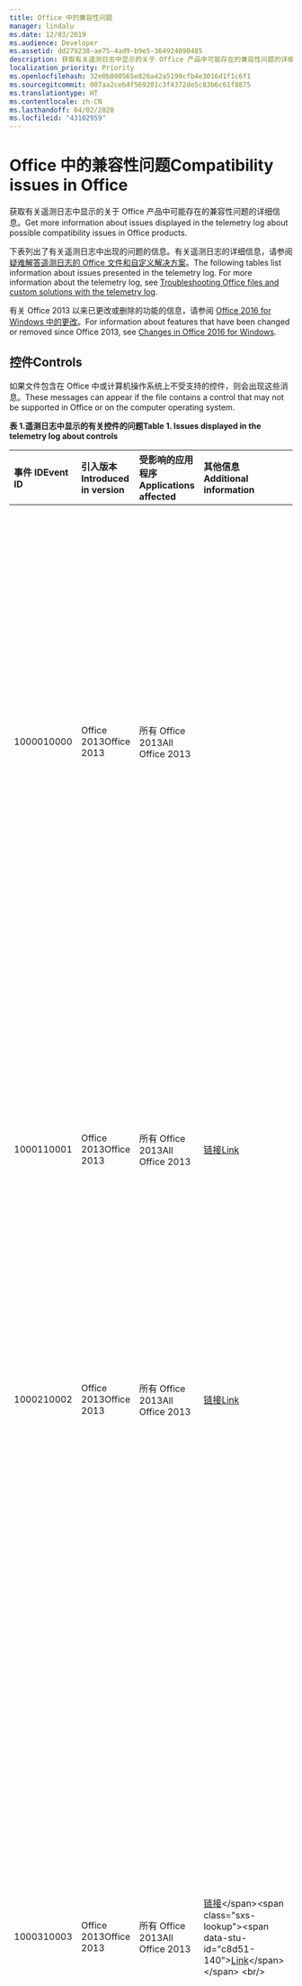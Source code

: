 ```yaml
---
title: Office 中的兼容性问题
manager: lindalu
ms.date: 12/03/2019
ms.audience: Developer
ms.assetid: dd279238-ae75-4ad9-b9e5-364924090485
description: 获取有关遥测日志中显示的关于 Office 产品中可能存在的兼容性问题的详细信息。
localization_priority: Priority
ms.openlocfilehash: 32e0b800565e826a42a5199cfb4e3016d1f1c6f1
ms.sourcegitcommit: 007aa2ceb4f569201c3f4372de5c83b6c61f8875
ms.translationtype: HT
ms.contentlocale: zh-CN
ms.lasthandoff: 04/02/2020
ms.locfileid: "43102959"
---
```

# <a name="compatibility-issues-in-office"></a><span data-ttu-id="c8d51-103">Office 中的兼容性问题</span><span class="sxs-lookup"><span data-stu-id="c8d51-103">Compatibility issues in Office</span></span>

<span data-ttu-id="c8d51-104">获取有关遥测日志中显示的关于 Office 产品中可能存在的兼容性问题的详细信息。</span><span class="sxs-lookup"><span data-stu-id="c8d51-104">Get more information about issues displayed in the telemetry log about possible compatibility issues in Office products.</span></span>
  
<span data-ttu-id="c8d51-p101">下表列出了有关遥测日志中出现的问题的信息。有关遥测日志的详细信息，请参阅[疑难解答遥测日志的 Office 文件和自定义解决方案](troubleshooting-office-files-and-custom-solutions-with-the-telemetry-log.md)。</span><span class="sxs-lookup"><span data-stu-id="c8d51-p101">The following tables list information about issues presented in the telemetry log. For more information about the telemetry log, see [Troubleshooting Office files and custom solutions with the telemetry log](troubleshooting-office-files-and-custom-solutions-with-the-telemetry-log.md).</span></span>
  
<span data-ttu-id="c8d51-107">有关 Office 2013 以来已更改或删除的功能的信息，请参阅 [Office 2016 for Windows 中的更改](https://docs.microsoft.com/DeployOffice/office2016/changes-in-office-2016-for-windows-desktop)。</span><span class="sxs-lookup"><span data-stu-id="c8d51-107">For information about features that have been changed or removed since Office 2013, see [Changes in Office 2016 for Windows](https://docs.microsoft.com/DeployOffice/office2016/changes-in-office-2016-for-windows-desktop).</span></span>
  
## <a name="controls"></a><span data-ttu-id="c8d51-108">控件</span><span class="sxs-lookup"><span data-stu-id="c8d51-108">Controls</span></span>
<span data-ttu-id="c8d51-109"><a name="OEV_CompatIssues_Controls"> </a></span><span class="sxs-lookup"><span data-stu-id="c8d51-109"><a name="OEV_CompatIssues_Controls"> </a></span></span>

<span data-ttu-id="c8d51-110">如果文件包含在 Office 中或计算机操作系统上不受支持的控件，则会出现这些消息。</span><span class="sxs-lookup"><span data-stu-id="c8d51-110">These messages can appear if the file contains a control that may not be supported in Office or on the computer operating system.</span></span>
  
<span data-ttu-id="c8d51-111">**表 1.遥测日志中显示的有关控件的问题**</span><span class="sxs-lookup"><span data-stu-id="c8d51-111">**Table 1. Issues displayed in the telemetry log about controls**</span></span>

|<span data-ttu-id="c8d51-112">**事件 ID**</span><span class="sxs-lookup"><span data-stu-id="c8d51-112">**Event ID**</span></span>|<span data-ttu-id="c8d51-113">**引入版本**</span><span class="sxs-lookup"><span data-stu-id="c8d51-113">**Introduced in version**</span></span>|<span data-ttu-id="c8d51-114">**受影响的应用程序**</span><span class="sxs-lookup"><span data-stu-id="c8d51-114">**Applications affected**</span></span>|<span data-ttu-id="c8d51-115">**其他信息**</span><span class="sxs-lookup"><span data-stu-id="c8d51-115">**Additional information**</span></span>|<span data-ttu-id="c8d51-116">**标题**</span><span class="sxs-lookup"><span data-stu-id="c8d51-116">**Title**</span></span>|<span data-ttu-id="c8d51-117">**说明**</span><span class="sxs-lookup"><span data-stu-id="c8d51-117">**Description**</span></span>|
|:-----|:-----|:-----|:-----|:-----|:-----|
|<span data-ttu-id="c8d51-118">10000</span><span class="sxs-lookup"><span data-stu-id="c8d51-118">10000</span></span>  <br/> |<span data-ttu-id="c8d51-119">Office 2013</span><span class="sxs-lookup"><span data-stu-id="c8d51-119">Office 2013</span></span>  <br/> |<span data-ttu-id="c8d51-120">所有 Office 2013</span><span class="sxs-lookup"><span data-stu-id="c8d51-120">All Office 2013</span></span>  <br/> ||<span data-ttu-id="c8d51-121">警告：Visual Basic 6.0 控件</span><span class="sxs-lookup"><span data-stu-id="c8d51-121">Warning: Visual Basic 6.0 Controls</span></span>  <br/> |<span data-ttu-id="c8d51-p102">文件使用不适用于 64 位版本的 Office 或 32 位版本的 Office（它们在使用 ARM 处理器的设备上运行）的 Visual Basic 6.0 控件。如果您希望控件在这些环境中对 Office 应用程序可用，请将控件替换为受支持的控件。</span><span class="sxs-lookup"><span data-stu-id="c8d51-p102">The file uses a Visual Basic 6.0 control that does not work in 64-bit versions of Office or in 32-bit versions of Office that are running on a device that uses an ARM processor. Replace the control with a supported control if you want it to be available to Office applications in those environments.</span></span>  <br/> |
|<span data-ttu-id="c8d51-124">10001</span><span class="sxs-lookup"><span data-stu-id="c8d51-124">10001</span></span>  <br/> |<span data-ttu-id="c8d51-125">Office 2013</span><span class="sxs-lookup"><span data-stu-id="c8d51-125">Office 2013</span></span>  <br/> |<span data-ttu-id="c8d51-126">所有 Office 2013</span><span class="sxs-lookup"><span data-stu-id="c8d51-126">All Office 2013</span></span>  <br/> |[<span data-ttu-id="c8d51-127">链接</span><span class="sxs-lookup"><span data-stu-id="c8d51-127">Link</span></span>](https://docs.microsoft.com/previous-versions/visualstudio/visual-basic-6/visual-basic-6-support-policy) <br/> |<span data-ttu-id="c8d51-128">控件：64 位操作系统上的 Visual Basic 6.0 控件</span><span class="sxs-lookup"><span data-stu-id="c8d51-128">Controls: Visual Basic 6.0 Control on 64-bit OS</span></span>  <br/> |<span data-ttu-id="c8d51-p103">文件使用不适用于 64 位版本的 Office 的 Visual Basic 6.0 控件。Visual Basic 6.0 运行时文件是 32 位的且仅在 32 位操作系统或 WOW 模拟环境中受支持。</span><span class="sxs-lookup"><span data-stu-id="c8d51-p103">The file uses a Visual Basic 6.0 control that does not work in 64-bit versions of Office. Visual Basic 6.0 runtime files are 32-bit and are supported in the 32-bit OS or in WOW emulation environments only.</span></span>  <br/> |
|<span data-ttu-id="c8d51-131">10002</span><span class="sxs-lookup"><span data-stu-id="c8d51-131">10002</span></span>  <br/> |<span data-ttu-id="c8d51-132">Office 2013</span><span class="sxs-lookup"><span data-stu-id="c8d51-132">Office 2013</span></span>  <br/> |<span data-ttu-id="c8d51-133">所有 Office 2013</span><span class="sxs-lookup"><span data-stu-id="c8d51-133">All Office 2013</span></span>  <br/> |[<span data-ttu-id="c8d51-134">链接</span><span class="sxs-lookup"><span data-stu-id="c8d51-134">Link</span></span>](https://docs.microsoft.com/previous-versions/visualstudio/visual-basic-6/visual-basic-6-support-policy) <br/> |<span data-ttu-id="c8d51-135">控件：带 ARM 处理器的设备上的 Visual Basic 6.0 控件</span><span class="sxs-lookup"><span data-stu-id="c8d51-135">Controls: Visual Basic 6.0 Controls on Device with ARM Processor</span></span>  <br/> |<span data-ttu-id="c8d51-136">文件使用不适用于带 ARM 处理器的设备的 Visual Basic 6.0 控件。</span><span class="sxs-lookup"><span data-stu-id="c8d51-136">The file uses a Visual Basic 6.0 control that does not work on a device that uses an ARM processor.</span></span>  <br/> |
|<span data-ttu-id="c8d51-137">10003</span><span class="sxs-lookup"><span data-stu-id="c8d51-137">10003</span></span>  <br/> |<span data-ttu-id="c8d51-138">Office 2013</span><span class="sxs-lookup"><span data-stu-id="c8d51-138">Office 2013</span></span>  <br/> |<span data-ttu-id="c8d51-139">所有 Office 2013</span><span class="sxs-lookup"><span data-stu-id="c8d51-139">All Office 2013</span></span>  <br/> |<span data-ttu-id="c8d51-140">[链接](https://docs.microsoft.com/previous-versions/office/office-2010/cc179181(v=office.14))</span><span class="sxs-lookup"><span data-stu-id="c8d51-140">[Link](https://docs.microsoft.com/previous-versions/office/office-2010/cc179181(v=office.14))</span></span> <br/> |<span data-ttu-id="c8d51-141">控件：Microsoft 日历控件</span><span class="sxs-lookup"><span data-stu-id="c8d51-141">Controls: Microsoft Calendar Control</span></span>  <br/> |<span data-ttu-id="c8d51-p104">文件使用 Microsoft 日历控件 (Mscal.ocx)，它是早期版本的 Access 的一项功能，此功能在 Office 2013 中不可用。此控件将无法运行，因为它未安装到主机上。将其他日期选取器控件用作备选项，如 **Date Picker Content Control**（在 Word 2013 中）或 Windows **DatePicker** 控件（在 Windows 公共控件中）。  </span><span class="sxs-lookup"><span data-stu-id="c8d51-p104">The file uses the Microsoft Calendar control (Mscal.ocx), a feature of previous versions of Access that is not available in Office 2013. The control will not work because it is not installed on the host computer. Use other date picker controls as an alternative, like the **Date Picker Content Control** (in Word 2013) or the Windows **DatePicker** control (in the Windows Common Controls).  </span></span><br/> <span data-ttu-id="c8d51-145">有关详细信息，请参阅[替换 Access 2010 应用程序中的日历控件](https://docs.microsoft.com/previous-versions/office/developer/office-2010/gg251104(v=office.14))。</span><span class="sxs-lookup"><span data-stu-id="c8d51-145">For more information, see [Replacing the Calendar Control in Access 2010 Applications](https://docs.microsoft.com/previous-versions/office/developer/office-2010/gg251104(v=office.14)).</span></span>  <br/> |
|<span data-ttu-id="c8d51-146">10004</span><span class="sxs-lookup"><span data-stu-id="c8d51-146">10004</span></span>  <br/> |<span data-ttu-id="c8d51-147">Office 2013</span><span class="sxs-lookup"><span data-stu-id="c8d51-147">Office 2013</span></span>  <br/> |<span data-ttu-id="c8d51-148">所有 Office 2013</span><span class="sxs-lookup"><span data-stu-id="c8d51-148">All Office 2013</span></span>  <br/> |[<span data-ttu-id="c8d51-149">链接</span><span class="sxs-lookup"><span data-stu-id="c8d51-149">Link</span></span>](https://social.msdn.microsoft.com/Forums/6497460b-db0b-4ae1-8b15-3ab14f08ab68/vba-spreadsheet-control-doesnt-work-on-excel-2013?forum=officegeneral) <br/> |<span data-ttu-id="c8d51-150">Office Web 组件</span><span class="sxs-lookup"><span data-stu-id="c8d51-150">Office Web Components</span></span>  <br/> |<span data-ttu-id="c8d51-p105">文件使用 Office Web 组件 (MSOWC.dll) 控件。此控件将无法运行，因为 Office Web 组件未安装到此计算机上且未随 Office 2013 附带。若要使用此控件，请单独安装 Office Web 组件。  </span><span class="sxs-lookup"><span data-stu-id="c8d51-p105">The file uses an Office Web Components (MSOWC.dll) control. The control will not work because the Office Web Components are not installed on this computer and are not included with Office 2013. To use this control, install the Office Web Components separately.  </span></span><br/> <span data-ttu-id="c8d51-154">有关详细信息，请参阅[查找 Office Web 组件编程文档和示例](https://support.microsoft.com/help/319793/how-to-find-office-web-components-owc-programming-documentation-and-sa)</span><span class="sxs-lookup"><span data-stu-id="c8d51-154">For more information, see [Find Office Web Components Programming Documentation and Samples](https://support.microsoft.com/help/319793/how-to-find-office-web-components-owc-programming-documentation-and-sa)</span></span> <br/> |
|<span data-ttu-id="c8d51-155">10005</span><span class="sxs-lookup"><span data-stu-id="c8d51-155">10005</span></span>  <br/> |<span data-ttu-id="c8d51-156">Office 2013</span><span class="sxs-lookup"><span data-stu-id="c8d51-156">Office 2013</span></span>  <br/> |<span data-ttu-id="c8d51-157">所有 Office 2013</span><span class="sxs-lookup"><span data-stu-id="c8d51-157">All Office 2013</span></span>  <br/> |[<span data-ttu-id="c8d51-158">链接</span><span class="sxs-lookup"><span data-stu-id="c8d51-158">Link</span></span>](https://support.office.com/article/embedded-object-and-activex-control-policy-settings-error-acb9e88e-88fa-4440-96af-50490a301fc4) <br/> |<span data-ttu-id="c8d51-159">控件：已注销 ActiveX 控件</span><span class="sxs-lookup"><span data-stu-id="c8d51-159">Controls: Unregistered ActiveX Control</span></span>  <br/> |<span data-ttu-id="c8d51-p106">文件使用未在主机上注册的 ActiveX 控件。若要使用此控件，请在主机上注册它。</span><span class="sxs-lookup"><span data-stu-id="c8d51-p106">The file uses ActiveX controls that are not registered on the host computer. To use the control, register it on the host computer.</span></span>  <br/> |
   
## <a name="removed-and-deprecated-members-in-the-object-model"></a><span data-ttu-id="c8d51-162">对象模型中的已删除和已弃用成员</span><span class="sxs-lookup"><span data-stu-id="c8d51-162">Removed and deprecated members in the Object Model</span></span>
<span data-ttu-id="c8d51-163"><a name="OEV_CompatIssues_Removed"> </a></span><span class="sxs-lookup"><span data-stu-id="c8d51-163"><a name="OEV_CompatIssues_Removed"> </a></span></span>

<span data-ttu-id="c8d51-164">如果加载项或已启用宏的文档代码使用已从应用程序的对象模型中删除的对象、成员、集合、枚举或常量，则会显示这些消息。</span><span class="sxs-lookup"><span data-stu-id="c8d51-164">These messages can appear if the add-in or macro-enabled document code uses an object, member, collection, enumeration, or constant that has been removed from the application's object model.</span></span> 
  
<span data-ttu-id="c8d51-165">**表 2.遥测日志中显示的有关已删除和已弃用成员的问题**</span><span class="sxs-lookup"><span data-stu-id="c8d51-165">**Table 2. Issues displayed in the telemetry log about removed and deprecated members**</span></span>

|<span data-ttu-id="c8d51-166">**事件 ID**</span><span class="sxs-lookup"><span data-stu-id="c8d51-166">**Event ID**</span></span>|<span data-ttu-id="c8d51-167">**引入版本**</span><span class="sxs-lookup"><span data-stu-id="c8d51-167">**Introduced in version**</span></span>|<span data-ttu-id="c8d51-168">**受影响的应用程序**</span><span class="sxs-lookup"><span data-stu-id="c8d51-168">**Applications affected**</span></span>|<span data-ttu-id="c8d51-169">**其他信息**</span><span class="sxs-lookup"><span data-stu-id="c8d51-169">**Additional Information**</span></span>|<span data-ttu-id="c8d51-170">**标题**</span><span class="sxs-lookup"><span data-stu-id="c8d51-170">**Title**</span></span>|<span data-ttu-id="c8d51-171">**说明**</span><span class="sxs-lookup"><span data-stu-id="c8d51-171">**Description**</span></span>|
|:-----|:-----|:-----|:-----|:-----|:-----|
|<span data-ttu-id="c8d51-172">10103</span><span class="sxs-lookup"><span data-stu-id="c8d51-172">10103</span></span>  <br/> |<span data-ttu-id="c8d51-173">Office 2013</span><span class="sxs-lookup"><span data-stu-id="c8d51-173">Office 2013</span></span>  <br/> |<span data-ttu-id="c8d51-174">Word 2013, Outlook 2013</span><span class="sxs-lookup"><span data-stu-id="c8d51-174">Word 2013, Outlook 2013</span></span>  <br/> |[<span data-ttu-id="c8d51-175">链接</span><span class="sxs-lookup"><span data-stu-id="c8d51-175">Link</span></span>](https://docs.microsoft.com/office/troubleshoot/word/custom-xml-elements-not-supported) <br/> |<span data-ttu-id="c8d51-176">OM 已移除: 自定义 XML 功能</span><span class="sxs-lookup"><span data-stu-id="c8d51-176">OM Removed: Custom XML Feature</span></span>  <br/> | <span data-ttu-id="c8d51-177">自定义 XML 功能已从 Word 中移除。</span><span class="sxs-lookup"><span data-stu-id="c8d51-177">The Custom XML feature is removed from Word.</span></span> <span data-ttu-id="c8d51-178">以下方法和属性已被隐藏，如果访问它们，则将返回运行时错误：</span><span class="sxs-lookup"><span data-stu-id="c8d51-178">The following methods and properties are hidden, and if accessed, return a runtime error:</span></span><br/><br/><span data-ttu-id="c8d51-179">- **XMLNodes.Add** 方法</span><span class="sxs-lookup"><span data-stu-id="c8d51-179">- **XMLNodes.Add** method</span></span>  <br/><span data-ttu-id="c8d51-180">- **Document.XMLHideNamespaces** 属性</span><span class="sxs-lookup"><span data-stu-id="c8d51-180">- **Document.XMLHideNamespaces** property</span></span>  <br/><span data-ttu-id="c8d51-181">- **Document.XMLSaveDataOnly** 属性</span><span class="sxs-lookup"><span data-stu-id="c8d51-181">- **Document.XMLSaveDataOnly** property</span></span>  <br/><span data-ttu-id="c8d51-182">- **Document.XMLSchemaViolations** 属性</span><span class="sxs-lookup"><span data-stu-id="c8d51-182">- **Document.XMLSchemaViolations** property</span></span>  <br/><span data-ttu-id="c8d51-183">- **XMLSchemaViolations** 对象及其所有成员</span><span class="sxs-lookup"><span data-stu-id="c8d51-183">- **XMLSchemaViolations** object and all its members</span></span>  <br/><span data-ttu-id="c8d51-184">- **XMLSchemaViolation** 对象及其所有成员</span><span class="sxs-lookup"><span data-stu-id="c8d51-184">- **XMLSchemaViolation** object and all its members</span></span>  <br/><span data-ttu-id="c8d51-185">如果指定 **WdTaskPanes** 枚举的 **wdTaskPaneXMLStructure** 常量 (5)，则为 - **Application.TaskPanes**</span><span class="sxs-lookup"><span data-stu-id="c8d51-185">- **Application.TaskPanes**, if the **wdTaskPaneXMLStructure** constant (5) of the **WdTaskPanes** enumeration is specified</span></span>  <br/><span data-ttu-id="c8d51-186">- **Options.PrintXMLTag** 属性</span><span class="sxs-lookup"><span data-stu-id="c8d51-186">- **Options.PrintXMLTag** property</span></span>  <br/><span data-ttu-id="c8d51-187">- **View.ShowXMLMarkup** 属性</span><span class="sxs-lookup"><span data-stu-id="c8d51-187">- **View.ShowXMLMarkup** property</span></span>  <br/><span data-ttu-id="c8d51-188">- **XMLChildNodeSuggestions** 集合及其所有成员</span><span class="sxs-lookup"><span data-stu-id="c8d51-188">- **XMLChildNodeSuggestions** collection and all its members</span></span>  <br/><span data-ttu-id="c8d51-189">- **XMLChildNodeSuggestion** 对象及其所有成员</span><span class="sxs-lookup"><span data-stu-id="c8d51-189">- **XMLChildNodeSuggestion** object and all its members</span></span>  <br/><span data-ttu-id="c8d51-190">- **Selection.XMLParentNode** 属性</span><span class="sxs-lookup"><span data-stu-id="c8d51-190">- **Selection.XMLParentNode** property</span></span>  <br/><span data-ttu-id="c8d51-191">- **Range.XMLParentNode** 属性</span><span class="sxs-lookup"><span data-stu-id="c8d51-191">- **Range.XMLParentNode** property</span></span>  <br/> |
|<span data-ttu-id="c8d51-192">10113</span><span class="sxs-lookup"><span data-stu-id="c8d51-192">10113</span></span>  <br/> |<span data-ttu-id="c8d51-193">Office 2013</span><span class="sxs-lookup"><span data-stu-id="c8d51-193">Office 2013</span></span>  <br/> |<span data-ttu-id="c8d51-194">Word 2013, Outlook 2013</span><span class="sxs-lookup"><span data-stu-id="c8d51-194">Word 2013, Outlook 2013</span></span>  <br/> ||<span data-ttu-id="c8d51-195">OM 已移除: 智能标记功能</span><span class="sxs-lookup"><span data-stu-id="c8d51-195">OM Removed: Smart Tag Feature</span></span>  <br/> | <span data-ttu-id="c8d51-p108">从 Word 中删除 SmartTags 功能。以下方法和属性已被隐藏，如果访问它们，则将返回运行时错误：</span><span class="sxs-lookup"><span data-stu-id="c8d51-p108">The SmartTags feature is removed from Word. The following objects, methods, and properties are hidden, and if accessed, return a runtime error:</span></span><br/><span data-ttu-id="c8d51-198">- **SmartTag** 对象和成员</span><span class="sxs-lookup"><span data-stu-id="c8d51-198">- **SmartTag** object and members</span></span>  <br/><span data-ttu-id="c8d51-199">- **SmartTags** 集合和成员</span><span class="sxs-lookup"><span data-stu-id="c8d51-199">- **SmartTags** collection and members</span></span>  <br/><span data-ttu-id="c8d51-200">- **SmartTagAction** 对象和成员</span><span class="sxs-lookup"><span data-stu-id="c8d51-200">- **SmartTagAction** object and members</span></span>  <br/><span data-ttu-id="c8d51-201">- **SmartTagActions** 集合和成员</span><span class="sxs-lookup"><span data-stu-id="c8d51-201">- **SmartTagActions** collection and members</span></span>  <br/><span data-ttu-id="c8d51-202">- **SmartTagType** 对象和成员</span><span class="sxs-lookup"><span data-stu-id="c8d51-202">- **SmartTagType** object and members</span></span>  <br/><span data-ttu-id="c8d51-203">- **SmartTagTypes** 集合和成员</span><span class="sxs-lookup"><span data-stu-id="c8d51-203">- **SmartTagTypes** collection and members</span></span>  <br/><span data-ttu-id="c8d51-204">- **XMLNode.SmartTag** 属性</span><span class="sxs-lookup"><span data-stu-id="c8d51-204">- **XMLNode.SmartTag** property</span></span>  <br/><br/>  <span data-ttu-id="c8d51-205">以下方法已被隐藏，如果访问它们，则将自行失败：</span><span class="sxs-lookup"><span data-stu-id="c8d51-205">The following methods are hidden, and if accessed, fail silently:</span></span>  <br/><span data-ttu-id="c8d51-206">- **Document.CheckNewSmartTags** 方法</span><span class="sxs-lookup"><span data-stu-id="c8d51-206">- **Document.CheckNewSmartTags** method</span></span>  <br/><span data-ttu-id="c8d51-207">- **Document.RecheckSmartTags** 方法</span><span class="sxs-lookup"><span data-stu-id="c8d51-207">- **Document.RecheckSmartTags** method</span></span>  <br/><span data-ttu-id="c8d51-208">- **Document.RemoveSmartTags** 方法</span><span class="sxs-lookup"><span data-stu-id="c8d51-208">- **Document.RemoveSmartTags** method</span></span>  <br/><br/><span data-ttu-id="c8d51-209">以下属性已被隐藏，如果访问它们，则将始终返回 False：</span><span class="sxs-lookup"><span data-stu-id="c8d51-209">The following properties are hidden, and if accessed, always returns FALSE:</span></span>  <br/><span data-ttu-id="c8d51-210">- **Document.EmbedSmartTags** 属性</span><span class="sxs-lookup"><span data-stu-id="c8d51-210">- **Document.EmbedSmartTags** property</span></span>  <br/><span data-ttu-id="c8d51-211">- **Document.SmartTagsAsXMLProps** 属性</span><span class="sxs-lookup"><span data-stu-id="c8d51-211">- **Document.SmartTagsAsXMLProps** property</span></span>  <br/><span data-ttu-id="c8d51-212">- **Options.LabelSmartTags** 属性</span><span class="sxs-lookup"><span data-stu-id="c8d51-212">- **Options.LabelSmartTags** property</span></span>  <br/><span data-ttu-id="c8d51-213">- **Options.DisplaySmartTagButtons** 属性</span><span class="sxs-lookup"><span data-stu-id="c8d51-213">- **Options.DisplaySmartTagButtons** property</span></span>  <br/><span data-ttu-id="c8d51-214">- **EmailOptions.EmbedSmartTag** 属性</span><span class="sxs-lookup"><span data-stu-id="c8d51-214">- **EmailOptions.EmbedSmartTag** property</span></span>  <br/><br/><span data-ttu-id="c8d51-215">以下属性已被隐藏，如果访问它们，则将始终返回 True：</span><span class="sxs-lookup"><span data-stu-id="c8d51-215">The following property is hidden, and if accessed, always returns true:</span></span>  <br/><span data-ttu-id="c8d51-216">- **View.DisplaySmartTags** 属性</span><span class="sxs-lookup"><span data-stu-id="c8d51-216">- **View.DisplaySmartTags** property</span></span><br/><br/>  <span data-ttu-id="c8d51-217">以下属性已被隐藏，如果访问它们，则将始终返回一个空集合：</span><span class="sxs-lookup"><span data-stu-id="c8d51-217">The following properties are hidden, and if accessed, always returns an empty collection:</span></span>  <br/><span data-ttu-id="c8d51-218">- **Application.SmartTagTypes** 属性</span><span class="sxs-lookup"><span data-stu-id="c8d51-218">- **Application.SmartTagTypes** property</span></span>  <br/><span data-ttu-id="c8d51-219">- **Document.SmartTags** 属性</span><span class="sxs-lookup"><span data-stu-id="c8d51-219">- **Document.SmartTags** property</span></span>  <br/><span data-ttu-id="c8d51-220">- **Range.SmartTags** 属性</span><span class="sxs-lookup"><span data-stu-id="c8d51-220">- **Range.SmartTags** property</span></span>  <br/><span data-ttu-id="c8d51-221">- **Selection.SmartTags** 属性</span><span class="sxs-lookup"><span data-stu-id="c8d51-221">- **Selection.SmartTags** property</span></span>  <br/> |
|<span data-ttu-id="c8d51-222">10115</span><span class="sxs-lookup"><span data-stu-id="c8d51-222">10115</span></span>  <br/> |<span data-ttu-id="c8d51-223">Office 2013</span><span class="sxs-lookup"><span data-stu-id="c8d51-223">Office 2013</span></span>  <br/> |<span data-ttu-id="c8d51-224">Word 2013、Outlook 2013</span><span class="sxs-lookup"><span data-stu-id="c8d51-224">Word 2013, Outlook 2013</span></span>  <br/> ||<span data-ttu-id="c8d51-225">OM 已移除: AutoSummary 功能</span><span class="sxs-lookup"><span data-stu-id="c8d51-225">OM Removed: AutoSummary Feature</span></span>  <br/> | <span data-ttu-id="c8d51-p109">已从 Word 中删除 AutoSummary 功能。以下方法和属性已被隐藏，如果访问它们，则将返回运行时错误：</span><span class="sxs-lookup"><span data-stu-id="c8d51-p109">The AutoSummary feature is removed from Word. The following method and properties are hidden, and if accessed, return a runtime error:</span></span><br/><span data-ttu-id="c8d51-228">- **Document.AutoSummarize** 方法</span><span class="sxs-lookup"><span data-stu-id="c8d51-228">- **Document.AutoSummarize** method</span></span>  <br/><span data-ttu-id="c8d51-229">- **Document.ShowSummary** 属性</span><span class="sxs-lookup"><span data-stu-id="c8d51-229">- **Document.ShowSummary** property</span></span>  <br/><span data-ttu-id="c8d51-230">- **Document.SummaryViewMode** 属性</span><span class="sxs-lookup"><span data-stu-id="c8d51-230">- **Document.SummaryViewMode** property</span></span>  <br/><span data-ttu-id="c8d51-231">- **Document.SummaryLength** 属性</span><span class="sxs-lookup"><span data-stu-id="c8d51-231">- **Document.SummaryLength** property</span></span>  <br/> |
|<span data-ttu-id="c8d51-232">10116</span><span class="sxs-lookup"><span data-stu-id="c8d51-232">10116</span></span>  <br/> |<span data-ttu-id="c8d51-233">Office 2013</span><span class="sxs-lookup"><span data-stu-id="c8d51-233">Office 2013</span></span>  <br/> |<span data-ttu-id="c8d51-234">Word 2013, Outlook 2013</span><span class="sxs-lookup"><span data-stu-id="c8d51-234">Word 2013, Outlook 2013</span></span>  <br/> ||<span data-ttu-id="c8d51-235">OM 已移除: 条码功能</span><span class="sxs-lookup"><span data-stu-id="c8d51-235">OM Removed: Barcode Feature</span></span>  <br/> | <span data-ttu-id="c8d51-p110">从 Word 中删除信封的 Barcode 功能。以下属性已被隐藏，如果访问它们，则将始终返回 FALSE：</span><span class="sxs-lookup"><span data-stu-id="c8d51-p110">The barcode feature for envelopes is removed from Word. The following properties are hidden, and if accessed, always return FALSE:  </span></span><br/><span data-ttu-id="c8d51-238">- **Envelope.DefaultPrintBarCode** 属性</span><span class="sxs-lookup"><span data-stu-id="c8d51-238">- **Envelope.DefaultPrintBarCode** property</span></span>  <br/><span data-ttu-id="c8d51-239">- **MailingLabel.DefaultPrintBarCode** 属性</span><span class="sxs-lookup"><span data-stu-id="c8d51-239">- **MailingLabel.DefaultPrintBarCode** property</span></span>  <br/> |
|<span data-ttu-id="c8d51-240">10117</span><span class="sxs-lookup"><span data-stu-id="c8d51-240">10117</span></span>  <br/> |<span data-ttu-id="c8d51-241">Office 2013</span><span class="sxs-lookup"><span data-stu-id="c8d51-241">Office 2013</span></span>  <br/> |<span data-ttu-id="c8d51-242">Word 2013, Outlook 2013</span><span class="sxs-lookup"><span data-stu-id="c8d51-242">Word 2013, Outlook 2013</span></span>  <br/> ||<span data-ttu-id="c8d51-243">OM 已移除: Window.DocumentMapPercentWidth 属性</span><span class="sxs-lookup"><span data-stu-id="c8d51-243">OM Removed: Window.DocumentMapPercentWidth Property</span></span>  <br/> |<span data-ttu-id="c8d51-244">**Window.DocumentMapPercentWidth** 属性已在 Word 中隐藏。</span><span class="sxs-lookup"><span data-stu-id="c8d51-244">The **Window.DocumentMapPercentWidth** property is hidden in Word.</span></span> <span data-ttu-id="c8d51-245">如果访问此属性，则将引发运行时错误。</span><span class="sxs-lookup"><span data-stu-id="c8d51-245">If accessed, the property raises a runtime error.</span></span>  <br/> |
|<span data-ttu-id="c8d51-246">10122</span><span class="sxs-lookup"><span data-stu-id="c8d51-246">10122</span></span>  <br/> |<span data-ttu-id="c8d51-247">Office 2013</span><span class="sxs-lookup"><span data-stu-id="c8d51-247">Office 2013</span></span>  <br/> |<span data-ttu-id="c8d51-248">Word 2013, Outlook 2013</span><span class="sxs-lookup"><span data-stu-id="c8d51-248">Word 2013, Outlook 2013</span></span>  <br/> ||<span data-ttu-id="c8d51-249">OM 已移除: Application.FileSearch</span><span class="sxs-lookup"><span data-stu-id="c8d51-249">OM Removed: Application.FileSearch</span></span>  <br/> |<span data-ttu-id="c8d51-p112">已从 Office 2007 中删除 **Application.FileSearch**。如果访问此属性，则将返回错误。若要解决此问题，请使用 [FileSystemObject](https://docs.microsoft.com/office/vba/Language/Reference/User-Interface-Help/filesystemobject-object) 以递归方式搜索目录来查找特定文件。  </span><span class="sxs-lookup"><span data-stu-id="c8d51-p112">The **Application.FileSearch** was removed in Office 2007. If accessed, this property will return an error. To work around this issue, use the [FileSystemObject](https://docs.microsoft.com/office/vba/Language/Reference/User-Interface-Help/filesystemobject-object) to recursively search directories to find specific files.  </span></span><br/> |
|<span data-ttu-id="c8d51-253">10145</span><span class="sxs-lookup"><span data-stu-id="c8d51-253">10145</span></span>  <br/> |<span data-ttu-id="c8d51-254">Office 2013</span><span class="sxs-lookup"><span data-stu-id="c8d51-254">Office 2013</span></span>  <br/> |<span data-ttu-id="c8d51-255">Excel 2013</span><span class="sxs-lookup"><span data-stu-id="c8d51-255">Excel 2013</span></span>  <br/> ||<span data-ttu-id="c8d51-256">OM 已移除: Application.FileSearch</span><span class="sxs-lookup"><span data-stu-id="c8d51-256">OM Removed: Application.FileSearch</span></span>  <br/> |<span data-ttu-id="c8d51-p113">在 Office 2007 中删除 **Application.FileSearch** 属性。如果访问此属性，则将返回错误。若要解决此问题，请使用 [FileSystemObject](https://docs.microsoft.com/office/vba/Language/Reference/User-Interface-Help/filesystemobject-object) 以递归方式搜索目录来查找特定文件。  </span><span class="sxs-lookup"><span data-stu-id="c8d51-p113">The **Application.FileSearch** property was removed in Office 2007. If accessed, this property will return an error. To work around this issue, use the [FileSystemObject](https://docs.microsoft.com/office/vba/Language/Reference/User-Interface-Help/filesystemobject-object) to recursively search directories to find specific files.  </span></span><br/> |
|<span data-ttu-id="c8d51-260">10154</span><span class="sxs-lookup"><span data-stu-id="c8d51-260">10154</span></span>  <br/> |<span data-ttu-id="c8d51-261">Office 2013</span><span class="sxs-lookup"><span data-stu-id="c8d51-261">Office 2013</span></span>  <br/> |<span data-ttu-id="c8d51-262">Excel 2013</span><span class="sxs-lookup"><span data-stu-id="c8d51-262">Excel 2013</span></span>  <br/> ||<span data-ttu-id="c8d51-263">OM 已移除: 智能标记功能</span><span class="sxs-lookup"><span data-stu-id="c8d51-263">OM Removed: Smart Tag Feature</span></span>  <br/> | <span data-ttu-id="c8d51-p114">从 Excel 中删除 SmartTags 功能。以下属性已被隐藏，如果访问它们，则将始终返回 FALSE：  </span><span class="sxs-lookup"><span data-stu-id="c8d51-p114">The SmartTags feature is removed from Excel. The following properties are hidden, and if accessed, always returns FALSE:  </span></span><br/><span data-ttu-id="c8d51-266">- **Application.SmartTagRecognizers** 属性</span><span class="sxs-lookup"><span data-stu-id="c8d51-266">- **Application.SmartTagRecognizers** property</span></span>  <br/><br/><span data-ttu-id="c8d51-267">以下方法和属性已被隐藏，如果访问它们，则将返回运行时错误：</span><span class="sxs-lookup"><span data-stu-id="c8d51-267">The following objects, methods, and properties are hidden, and if accessed, return a runtime error:</span></span>  <br/><span data-ttu-id="c8d51-268">- **SmartTag** 对象和成员</span><span class="sxs-lookup"><span data-stu-id="c8d51-268">- **SmartTag** object and members</span></span>  <br/><span data-ttu-id="c8d51-269">- **SmartTags** 集合和成员</span><span class="sxs-lookup"><span data-stu-id="c8d51-269">- **SmartTags** collection and members</span></span>  <br/><span data-ttu-id="c8d51-270">- **SmartTagAction** 对象和成员</span><span class="sxs-lookup"><span data-stu-id="c8d51-270">- **SmartTagAction** object and members</span></span>  <br/><span data-ttu-id="c8d51-271">- **SmartTagActions** 集合和成员</span><span class="sxs-lookup"><span data-stu-id="c8d51-271">- **SmartTagActions** collection and members</span></span>  <br/><span data-ttu-id="c8d51-272">- **SmartTagOptions** 集合和成员</span><span class="sxs-lookup"><span data-stu-id="c8d51-272">- **SmartTagOptions** collection and members</span></span>  <br/><span data-ttu-id="c8d51-273">- **SmartTagRecognizer** 对象和成员</span><span class="sxs-lookup"><span data-stu-id="c8d51-273">- **SmartTagRecognizer** object and members</span></span>  <br/><span data-ttu-id="c8d51-274">- **SmartTagRecognizers** 集合和成员</span><span class="sxs-lookup"><span data-stu-id="c8d51-274">- **SmartTagRecognizers** collection and members</span></span>  <br/><br/>  <span data-ttu-id="c8d51-275">以下方法已被隐藏，如果访问它们，则将自行失败：</span><span class="sxs-lookup"><span data-stu-id="c8d51-275">The following methods are hidden, and if accessed, fail silently:</span></span>  <br/><span data-ttu-id="c8d51-276">- **Workbook.RecheckSmartTags** 方法</span><span class="sxs-lookup"><span data-stu-id="c8d51-276">- **Workbook.RecheckSmartTags** method</span></span>  <br/><br/><span data-ttu-id="c8d51-277">以下属性已被隐藏，如果访问它们，则将始终返回一个空集合：</span><span class="sxs-lookup"><span data-stu-id="c8d51-277">The following properties are hidden, and if accessed, always returns an empty collection:</span></span>  <br/><span data-ttu-id="c8d51-278">- **Workbook.SmartTagOptions** 属性</span><span class="sxs-lookup"><span data-stu-id="c8d51-278">- **Workbook.SmartTagOptions** property</span></span>  <br/><span data-ttu-id="c8d51-279">- **Worksheet.SmartTags** 属性</span><span class="sxs-lookup"><span data-stu-id="c8d51-279">- **Worksheet.SmartTags** property</span></span>  <br/><span data-ttu-id="c8d51-280">- **Range.SmartTags** 属性</span><span class="sxs-lookup"><span data-stu-id="c8d51-280">- **Range.SmartTags** property</span></span>  <br/><span data-ttu-id="c8d51-281">- **IRange.SmartTags** 属性</span><span class="sxs-lookup"><span data-stu-id="c8d51-281">- **IRange.SmartTags** property</span></span>  <br/><span data-ttu-id="c8d51-282">- **DialogSheet.SmartTags** 属性</span><span class="sxs-lookup"><span data-stu-id="c8d51-282">- **DialogSheet.SmartTags** property</span></span>  <br/><span data-ttu-id="c8d51-283">- **IDialogSheet.SmartTags** 属性</span><span class="sxs-lookup"><span data-stu-id="c8d51-283">- **IDialogSheet.SmartTags** property</span></span>  <br/> |
|<span data-ttu-id="c8d51-284">10155</span><span class="sxs-lookup"><span data-stu-id="c8d51-284">10155</span></span>  <br/> |<span data-ttu-id="c8d51-285">Office 2013</span><span class="sxs-lookup"><span data-stu-id="c8d51-285">Office 2013</span></span>  <br/> |<span data-ttu-id="c8d51-286">所有 Office 2013</span><span class="sxs-lookup"><span data-stu-id="c8d51-286">All Office 2013</span></span>  <br/> ||<span data-ttu-id="c8d51-287">OM 已移除: ToolbarButton.Edit 方法</span><span class="sxs-lookup"><span data-stu-id="c8d51-287">OM Removed: ToolbarButton.Edit Method</span></span>  <br/> |<span data-ttu-id="c8d51-p115">已删除 CommandBar 按钮编辑器。如果调用它，则此方法自行失败。可使用 [CommandBarButton.PasteFace](https://docs.microsoft.com/office/vba/api/Office.CommandBarButton.PasteFace) 方法或使用 [CommandBarButton.Picture](https://docs.microsoft.com/office/vba/api/Office.CommandBarButton.Picture) 和 [CommandBarButton.Mask](https://docs.microsoft.com/office/vba/api/Office.CommandBarButton.Mask) 属性将自定义图像应用于旧的 CommandBar 按钮。  </span><span class="sxs-lookup"><span data-stu-id="c8d51-p115">The CommandBar Button Editor has been removed. If called, the method silently fails. Custom images can be applied to legacy CommandBar buttons using the [CommandBarButton.PasteFace](https://docs.microsoft.com/office/vba/api/Office.CommandBarButton.PasteFace) method, or the [CommandBarButton.Picture](https://docs.microsoft.com/office/vba/api/Office.CommandBarButton.Picture) and the [CommandBarButton.Mask](https://docs.microsoft.com/office/vba/api/Office.CommandBarButton.Mask) properties.  </span></span><br/> |
|<span data-ttu-id="c8d51-291">10159</span><span class="sxs-lookup"><span data-stu-id="c8d51-291">10159</span></span>  <br/> |<span data-ttu-id="c8d51-292">Office 2016</span><span class="sxs-lookup"><span data-stu-id="c8d51-292">Office 2016</span></span>  <br/> |<span data-ttu-id="c8d51-293">Word</span><span class="sxs-lookup"><span data-stu-id="c8d51-293">Word</span></span>  <br/> ||<span data-ttu-id="c8d51-294">OM 已禁用：SkyDriveSignInOption</span><span class="sxs-lookup"><span data-stu-id="c8d51-294">OM Deprecated: SkyDriveSignInOption</span></span>  <br/> |<span data-ttu-id="c8d51-p116">SkyDriveSignInOption 已禁用。改为使用 CloudSignInOption。</span><span class="sxs-lookup"><span data-stu-id="c8d51-p116">SkyDriveSignInOption has been deprecated. Use CloudSignInOption instead.</span></span>  <br/> |
   
## <a name="behavior-changes-in-the-object-model"></a><span data-ttu-id="c8d51-297">对象模型中的行为更改</span><span class="sxs-lookup"><span data-stu-id="c8d51-297">Behavior changes in the Object Model</span></span>
<span data-ttu-id="c8d51-298"><a name="OEV_CompatIssues_Changed"> </a></span><span class="sxs-lookup"><span data-stu-id="c8d51-298"><a name="OEV_CompatIssues_Changed"> </a></span></span>

<span data-ttu-id="c8d51-299">如果外接程序或已启用宏的文档代码使用其行为与早期版本的 Office 中的行为不同的对象、成员、集合、枚举或常量，则会显示这些消息。</span><span class="sxs-lookup"><span data-stu-id="c8d51-299">These messages can appear if the add-in or macro-enabled document code uses an object, member, collection, enumeration, or constant that behaves differently from previous versions of Office.</span></span>
  
<span data-ttu-id="c8d51-300">**表 3. 遥测日志中显示的有关行为更改的问题**</span><span class="sxs-lookup"><span data-stu-id="c8d51-300">**Table 3. Issues displayed in the telemetry log about behavior changes**</span></span>

|<span data-ttu-id="c8d51-301">**事件 ID**</span><span class="sxs-lookup"><span data-stu-id="c8d51-301">**Event ID**</span></span>|<span data-ttu-id="c8d51-302">**引入版本**</span><span class="sxs-lookup"><span data-stu-id="c8d51-302">**Introduced in version**</span></span>|<span data-ttu-id="c8d51-303">**受影响的应用程序**</span><span class="sxs-lookup"><span data-stu-id="c8d51-303">**Applications affected**</span></span>|<span data-ttu-id="c8d51-304">**其他信息**</span><span class="sxs-lookup"><span data-stu-id="c8d51-304">**Additional Information**</span></span>|<span data-ttu-id="c8d51-305">**标题**</span><span class="sxs-lookup"><span data-stu-id="c8d51-305">**Title**</span></span>|<span data-ttu-id="c8d51-306">**说明**</span><span class="sxs-lookup"><span data-stu-id="c8d51-306">**Description**</span></span>|
|:-----|:-----|:-----|:-----|:-----|:-----|
|<span data-ttu-id="c8d51-307">10156</span><span class="sxs-lookup"><span data-stu-id="c8d51-307">10156</span></span>  <br/> |<span data-ttu-id="c8d51-308">Office 2016</span><span class="sxs-lookup"><span data-stu-id="c8d51-308">Office 2016</span></span>  <br/> |<span data-ttu-id="c8d51-309">Word</span><span class="sxs-lookup"><span data-stu-id="c8d51-309">Word</span></span>  <br/> ||<span data-ttu-id="c8d51-310">OM 行为更改：检测到使用保存事件</span><span class="sxs-lookup"><span data-stu-id="c8d51-310">OM Behavior Change: Use of save events detected</span></span>  <br/> |<span data-ttu-id="c8d51-p117">兼容性检查器检测到使用保存事件，这可能会在实时共同创作中导致不需要的体验。由于这些应用场景中的保存频率更高，您的解决方案在实时共同创作中可能无法按预期工作。我们建议在频繁保存期间调整限制的解决方案。或者，使用组策略禁用实时共同创作。</span><span class="sxs-lookup"><span data-stu-id="c8d51-p117">The compatibility checker has detected use of save events which may cause an undesirable experience during real-time co-authoring. Your solution may not work as intended during real time co-authoring sessions due to the higher save frequency during those scenarios. We recommend adjusting the solution to throttle during frequent saves. Alternatively, disable real time co-authoring by using Group Policy.</span></span>  <br/> |
|<span data-ttu-id="c8d51-315">10160</span><span class="sxs-lookup"><span data-stu-id="c8d51-315">10160</span></span>  <br/> |<span data-ttu-id="c8d51-316">Office 2016</span><span class="sxs-lookup"><span data-stu-id="c8d51-316">Office 2016</span></span>  <br/> |<span data-ttu-id="c8d51-317">Word、Excel、PowerPoint</span><span class="sxs-lookup"><span data-stu-id="c8d51-317">Word, Excel, PowerPoint</span></span>  <br/> ||<span data-ttu-id="c8d51-318">OM 行为更改：Application.DisplayDocumentInformationPanel</span><span class="sxs-lookup"><span data-stu-id="c8d51-318">OM Behavior Change: Application.DisplayDocumentInformationPanel</span></span>  <br/> |<span data-ttu-id="c8d51-p118">作为 InfoPath 产品弃用的一部分，文档信息面板已被弃用。查询此属性将始终返回 false。对此属性的设置因应用程序而异。将其设置为 true 将显示 Word 和 PowerPoint 的属性面板，但对 Excel 不执行任何操作。将其设置为 false 不对所有应用执行任何操作。</span><span class="sxs-lookup"><span data-stu-id="c8d51-p118">The Document Information Panel has been deprecated as part of InfoPath product deprecation. Querying this property will always return false. Setting this property varies by application. Setting it to true will show the Property Panel for Word and PowerPoint and do nothing in Excel. Setting it to false does nothing in all apps.</span></span>  <br/> |
|<span data-ttu-id="c8d51-324">10161</span><span class="sxs-lookup"><span data-stu-id="c8d51-324">10161</span></span>  <br/> |<span data-ttu-id="c8d51-325">Office 2016</span><span class="sxs-lookup"><span data-stu-id="c8d51-325">Office 2016</span></span>  <br/> |<span data-ttu-id="c8d51-326">Word</span><span class="sxs-lookup"><span data-stu-id="c8d51-326">Word</span></span>  <br/> ||<span data-ttu-id="c8d51-327">OM 行为更改：ContentControl.DropdownListEntries</span><span class="sxs-lookup"><span data-stu-id="c8d51-327">OM Behavior Change: ContentControl.DropdownListEntries</span></span>  <br/> |<span data-ttu-id="c8d51-p119">作为 InfoPath 产品弃用的一部分，文档信息面板已被弃用。针对 SharePoint 查阅属性时，不再支持此 API 的行为。它按预期与其他类型的列表条目合作。</span><span class="sxs-lookup"><span data-stu-id="c8d51-p119">The Document Information Panel has been deprecated as part of InfoPath product deprecation. When acting against SharePoint lookup properties the behavior of this API is no longer supported. It works as expected with other types of list entries.</span></span>  <br/> |
|<span data-ttu-id="c8d51-331">10157</span><span class="sxs-lookup"><span data-stu-id="c8d51-331">10157</span></span>  <br/> |<span data-ttu-id="c8d51-332">Office 2016</span><span class="sxs-lookup"><span data-stu-id="c8d51-332">Office 2016</span></span>  <br/> |<span data-ttu-id="c8d51-333">PowerPoint</span><span class="sxs-lookup"><span data-stu-id="c8d51-333">PowerPoint</span></span>  <br/> ||<span data-ttu-id="c8d51-334">OM 行为更改：Presentation.InMergeMode 属性</span><span class="sxs-lookup"><span data-stu-id="c8d51-334">OM Behavior Change: Presentation.InMergeMode Property</span></span>  <br/> |<span data-ttu-id="c8d51-p120">将共同创作替换为新冲突解决方案窗口时，在文档窗口中显示旧合并模式。如果在这种情况下访问，则 Presentation.InMergeMode 属性将返回 False。</span><span class="sxs-lookup"><span data-stu-id="c8d51-p120">The old merge mode that appears in the document window when co-authoring has been replaced with a new conflict resolution window. If accessed in this situation, the Presentation.InMergeMode property will return False.</span></span>  <br/> |
|<span data-ttu-id="c8d51-337">10106</span><span class="sxs-lookup"><span data-stu-id="c8d51-337">10106</span></span>  <br/> |<span data-ttu-id="c8d51-338">Office 2013</span><span class="sxs-lookup"><span data-stu-id="c8d51-338">Office 2013</span></span>  <br/> |<span data-ttu-id="c8d51-339">Excel 2013</span><span class="sxs-lookup"><span data-stu-id="c8d51-339">Excel 2013</span></span>  <br/> ||<span data-ttu-id="c8d51-340">OM 行为更改: Application.FormulaBarHeight 属性</span><span class="sxs-lookup"><span data-stu-id="c8d51-340">OM Behavior Change: Application.FormulaBarHeight Property</span></span>  <br/> |<span data-ttu-id="c8d51-p121">[Application.FormulaBarHeight 属性 (Excel)](https://docs.microsoft.com/office/vba/api/Excel.Application.FormulaBarHeight) 属性已被更改。如果访问此属性，则将读取和编写与 Excel 中的活动窗口关联的编辑栏的高度。若要在 Excel 中更改另一个窗口的编辑栏高度，请在激活此窗口后设置 **Application.FormulaBarHeight** 属性。  </span><span class="sxs-lookup"><span data-stu-id="c8d51-p121">The [Application.FormulaBarHeight Property (Excel)](https://docs.microsoft.com/office/vba/api/Excel.Application.FormulaBarHeight) property is changed. If accessed, the property reads and writes the height of the formula bar associated with the active window in Excel. To change formula bar height for another window in Excel, set the **Application.FormulaBarHeight** property after activating the window.  </span></span><br/> |
|<span data-ttu-id="c8d51-344">10107</span><span class="sxs-lookup"><span data-stu-id="c8d51-344">10107</span></span>  <br/> |<span data-ttu-id="c8d51-345">Office 2013</span><span class="sxs-lookup"><span data-stu-id="c8d51-345">Office 2013</span></span>  <br/> |<span data-ttu-id="c8d51-346">Excel 2013</span><span class="sxs-lookup"><span data-stu-id="c8d51-346">Excel 2013</span></span>  <br/> ||<span data-ttu-id="c8d51-347">OM 行为更改: Workbook.Protect 方法</span><span class="sxs-lookup"><span data-stu-id="c8d51-347">OM Behavior Change: Workbook.Protect Method</span></span>  <br/> |<span data-ttu-id="c8d51-p122">无法在 Excel 中保护窗口结构（高度、宽度、最小化状态或最大化状态）。如果调用，则 [Workbook.Protect 方法 (Excel)](https://docs.microsoft.com/office/vba/api/Excel.Workbook.Protect) 方法不会保护工作簿窗口结构，不管 Windows 参数的值如何。  </span><span class="sxs-lookup"><span data-stu-id="c8d51-p122">Window structure (height, width, minimized or maximized state) cannot be protected in Excel. If called, the [Workbook.Protect Method (Excel)](https://docs.microsoft.com/office/vba/api/Excel.Workbook.Protect) method does not protect the workbook window structure regardless of the value of the Windows parameter.  </span></span><br/> |
|<span data-ttu-id="c8d51-350">10140</span><span class="sxs-lookup"><span data-stu-id="c8d51-350">10140</span></span>  <br/> |<span data-ttu-id="c8d51-351">Office 2013</span><span class="sxs-lookup"><span data-stu-id="c8d51-351">Office 2013</span></span>  <br/> |<span data-ttu-id="c8d51-352">Word 2013, Outlook 2013</span><span class="sxs-lookup"><span data-stu-id="c8d51-352">Word 2013, Outlook 2013</span></span>  <br/> ||<span data-ttu-id="c8d51-353">OM 行为更改: Table.AllowPageBreaks</span><span class="sxs-lookup"><span data-stu-id="c8d51-353">OM Behavior Change: Table.AllowPageBreaks</span></span>  <br/> |<span data-ttu-id="c8d51-p123">**Table.AllowPageBreaks** 属性已被隐藏且始终返回 True。若要实现相同的行为，请使用 [ParagraphFormat.KeepTogether 属性 (Word)](https://docs.microsoft.com/office/vba/api/Word.ParagraphFormat.KeepTogether) 和 [ParagraphFormat.KeepWithNext 属性 (Word)](https://docs.microsoft.com/office/vba/api/Word.ParagraphFormat.KeepWithNext) 属性。  </span><span class="sxs-lookup"><span data-stu-id="c8d51-p123">The **Table.AllowPageBreaks** property is hidden, and always returns TRUE. To achieve the same behavior, use the [ParagraphFormat.KeepTogether Property (Word)](https://docs.microsoft.com/office/vba/api/Word.ParagraphFormat.KeepTogether) and [ParagraphFormat.KeepWithNext Property (Word)](https://docs.microsoft.com/office/vba/api/Word.ParagraphFormat.KeepWithNext) properties.  </span></span><br/> |
   
## <a name="hidden-members-in-the-object-model"></a><span data-ttu-id="c8d51-356">对象模型中的已隐藏成员</span><span class="sxs-lookup"><span data-stu-id="c8d51-356">Hidden members in the Object Model</span></span>
<span data-ttu-id="c8d51-357"><a name="OEV_CompatIssues_Hidden"> </a></span><span class="sxs-lookup"><span data-stu-id="c8d51-357"><a name="OEV_CompatIssues_Hidden"> </a></span></span>

<span data-ttu-id="c8d51-358">如果加载项或已启用宏的文档代码使用已在应用程序的对象模型中隐藏的对象、成员、集合、枚举或常量，则会显示这些消息。</span><span class="sxs-lookup"><span data-stu-id="c8d51-358">These messages can appear if the add-in or macro-enabled document code uses an object, member, collection, enumeration, or constant that has been hidden in the application's object model.</span></span>
  
<span data-ttu-id="c8d51-359">**表 4. 遥测日志中显示的有关隐藏成员的问题**</span><span class="sxs-lookup"><span data-stu-id="c8d51-359">**Table 4. Issues displayed in the telemetry log about hidden members**</span></span>

|<span data-ttu-id="c8d51-360">**事件 ID**</span><span class="sxs-lookup"><span data-stu-id="c8d51-360">**Event ID**</span></span>|<span data-ttu-id="c8d51-361">**引入版本**</span><span class="sxs-lookup"><span data-stu-id="c8d51-361">**Introduced in version**</span></span>|<span data-ttu-id="c8d51-362">**受影响的应用程序**</span><span class="sxs-lookup"><span data-stu-id="c8d51-362">**Applications affected**</span></span>|<span data-ttu-id="c8d51-363">**其他信息**</span><span class="sxs-lookup"><span data-stu-id="c8d51-363">**Additional Information**</span></span>|<span data-ttu-id="c8d51-364">**标题**</span><span class="sxs-lookup"><span data-stu-id="c8d51-364">**Title**</span></span>|<span data-ttu-id="c8d51-365">**说明**</span><span class="sxs-lookup"><span data-stu-id="c8d51-365">**Description**</span></span>|
|:-----|:-----|:-----|:-----|:-----|:-----|
|<span data-ttu-id="c8d51-366">10158</span><span class="sxs-lookup"><span data-stu-id="c8d51-366">10158</span></span>  <br/> |<span data-ttu-id="c8d51-367">Office 2016</span><span class="sxs-lookup"><span data-stu-id="c8d51-367">Office 2016</span></span>  <br/> |<span data-ttu-id="c8d51-368">Excel</span><span class="sxs-lookup"><span data-stu-id="c8d51-368">Excel</span></span>  <br/> ||<span data-ttu-id="c8d51-369">OM 已隐藏：Presentation.WorksheetFunction.Forecast（所有）方法</span><span class="sxs-lookup"><span data-stu-id="c8d51-369">OM Hidden: Presentation.WorksheetFunction.Forecast (All) Method</span></span>  <br/> |<span data-ttu-id="c8d51-p124">WorksheetFunction.Forecast 方法已隐藏。如果调用，则该方法的行为类似于在 Excel 2013 中的行为。它保留部分对象模型以实现向后兼容，但您应该在新的应用程序中使用 WorksheetFunction.Forecast_Linear。</span><span class="sxs-lookup"><span data-stu-id="c8d51-p124">WorksheetFunction.Forecast method is hidden. If called, the method behaves similarly as it does in Excel 2013. It remains part of the object model for backward compatibility, but you should use WorksheetFunction.Forecast_Linear in new applications.</span></span>  <br/> |
|<span data-ttu-id="c8d51-373">10109</span><span class="sxs-lookup"><span data-stu-id="c8d51-373">10109</span></span>  <br/> |<span data-ttu-id="c8d51-374">Office 2013</span><span class="sxs-lookup"><span data-stu-id="c8d51-374">Office 2013</span></span>  <br/> |<span data-ttu-id="c8d51-375">Word 2013, Outlook 2013</span><span class="sxs-lookup"><span data-stu-id="c8d51-375">Word 2013, Outlook 2013</span></span>  <br/> ||<span data-ttu-id="c8d51-376">OM 已隐藏: Document.UpdateSummaryProperties 方法</span><span class="sxs-lookup"><span data-stu-id="c8d51-376">OM Hidden: Document.UpdateSummaryProperties Method</span></span>  <br/> |<span data-ttu-id="c8d51-377">AutoSummary 功能已从 Word 中移除。</span><span class="sxs-lookup"><span data-stu-id="c8d51-377">The AutoSummary feature is removed from Word.</span></span> <span data-ttu-id="c8d51-378">如果调用 **Document.UpdateSummaryProperties** 方法，则将引发运行时错误。</span><span class="sxs-lookup"><span data-stu-id="c8d51-378">If called, the **Document.UpdateSummaryProperties** method raises a runtime error.</span></span>  <br/> |
|<span data-ttu-id="c8d51-379">10110</span><span class="sxs-lookup"><span data-stu-id="c8d51-379">10110</span></span>  <br/> |<span data-ttu-id="c8d51-380">Office 2013</span><span class="sxs-lookup"><span data-stu-id="c8d51-380">Office 2013</span></span>  <br/> |<span data-ttu-id="c8d51-381">Word 2013, Outlook 2013</span><span class="sxs-lookup"><span data-stu-id="c8d51-381">Word 2013, Outlook 2013</span></span>  <br/> ||<span data-ttu-id="c8d51-382">OM 已隐藏: Comment.Delete 方法</span><span class="sxs-lookup"><span data-stu-id="c8d51-382">OM Hidden: Comment.Delete Method</span></span>  <br/> |<span data-ttu-id="c8d51-p126">注释器可以直接答复 Word 中的其他注释。如果调用 **Comment.Delete** 方法，则此方法会删除单个注释并在文档中保留所有答复，这与早期版本的 Office 的功能类似。若要删除注释的整个线程，请使用 **Comment.DeleteRecursively** 方法。若要答复注释，请使用 **Comment.Replies.Add** 方法。  </span><span class="sxs-lookup"><span data-stu-id="c8d51-p126">Commenters can reply directly to other comments in Word. If called, the **Comment.Delete** method functions similar to previous versions of Office by deleting a single comment and leaving all replies in the document. To remove an entire thread of comments, use the **Comment.DeleteRecursively** method. To reply to a comment, use the **Comment.Replies.Add** method.  </span></span><br/> |
|<span data-ttu-id="c8d51-387">10111</span><span class="sxs-lookup"><span data-stu-id="c8d51-387">10111</span></span>  <br/> |<span data-ttu-id="c8d51-388">Office 2013</span><span class="sxs-lookup"><span data-stu-id="c8d51-388">Office 2013</span></span>  <br/> |<span data-ttu-id="c8d51-389">Word 2013, Outlook 2013</span><span class="sxs-lookup"><span data-stu-id="c8d51-389">Word 2013, Outlook 2013</span></span>  <br/> ||<span data-ttu-id="c8d51-390">OM 已隐藏: Comment.Author 属性</span><span class="sxs-lookup"><span data-stu-id="c8d51-390">OM Hidden: Comment.Author Property</span></span>  <br/> |<span data-ttu-id="c8d51-p127">Word 中的注释现已与联系人关联。如果访问 **Comment.Author** 属性，则其行为将类似于早期版本的 Office 的行为。若要访问注释器的名称，请使用与注释关联的 **Contact** 对象的 Name 属性。  </span><span class="sxs-lookup"><span data-stu-id="c8d51-p127">Comments in Word are now associated with contacts. If accessed, the **Comment.Author** property behaves similarly to previous versions of Office. To access the name of a commenter, use the Name property of the **Contact** object associated with the comment.  </span></span><br/> |
|<span data-ttu-id="c8d51-394">10112</span><span class="sxs-lookup"><span data-stu-id="c8d51-394">10112</span></span>  <br/> |<span data-ttu-id="c8d51-395">Office 2013</span><span class="sxs-lookup"><span data-stu-id="c8d51-395">Office 2013</span></span>  <br/> |<span data-ttu-id="c8d51-396">Word 2013, Outlook 2013</span><span class="sxs-lookup"><span data-stu-id="c8d51-396">Word 2013, Outlook 2013</span></span>  <br/> ||<span data-ttu-id="c8d51-397">OM 已隐藏: Comment.Initial 属性</span><span class="sxs-lookup"><span data-stu-id="c8d51-397">OM Hidden: Comment.Initial Property</span></span>  <br/> |<span data-ttu-id="c8d51-p128">默认情况下，注释器的缩写不会与 Word 中的注释一起显示。如果访问 **Comment.Initial** 属性，则其行为将类似于早期版本的 Office 的行为。但是，打印的文档仍显示注释的缩写。  </span><span class="sxs-lookup"><span data-stu-id="c8d51-p128">Initials of commenters are not displayed with comments in Word by default. If accessed, the **Comment.Initial** property behaves similar to previous versions of Office. However, printed documents still display initials for comments.  </span></span><br/> |
|<span data-ttu-id="c8d51-401">10114</span><span class="sxs-lookup"><span data-stu-id="c8d51-401">10114</span></span>  <br/> |<span data-ttu-id="c8d51-402">Office 2013</span><span class="sxs-lookup"><span data-stu-id="c8d51-402">Office 2013</span></span>  <br/> |<span data-ttu-id="c8d51-403">Word 2013, Outlook 2013</span><span class="sxs-lookup"><span data-stu-id="c8d51-403">Word 2013, Outlook 2013</span></span>  <br/> ||<span data-ttu-id="c8d51-404">OM 已隐藏: Comment.ShowTip 属性</span><span class="sxs-lookup"><span data-stu-id="c8d51-404">OM Hidden: Comment.ShowTip Property</span></span>  <br/> |<span data-ttu-id="c8d51-p129">默认情况下，显示与 Word 中的注释关联的屏幕提示。如果访问 **Comment.ShowTip** 属性，则始终返回 FALSE。  </span><span class="sxs-lookup"><span data-stu-id="c8d51-p129">ScreenTips associated with comments in Word are shown by default. If accessed, the **Comment.ShowTip** property always returns FALSE.  </span></span><br/> |
|<span data-ttu-id="c8d51-407">10118</span><span class="sxs-lookup"><span data-stu-id="c8d51-407">10118</span></span>  <br/> |<span data-ttu-id="c8d51-408">Office 2013</span><span class="sxs-lookup"><span data-stu-id="c8d51-408">Office 2013</span></span>  <br/> |<span data-ttu-id="c8d51-409">Word 2013、Outlook 2013</span><span class="sxs-lookup"><span data-stu-id="c8d51-409">Word 2013, Outlook 2013</span></span>  <br/> ||<span data-ttu-id="c8d51-410">OM 已隐藏: Options.BackgroundOpen 属性</span><span class="sxs-lookup"><span data-stu-id="c8d51-410">OM Hidden: Options.BackgroundOpen Property</span></span>  <br/> |<span data-ttu-id="c8d51-p130">无法在 Word 中的后台打开大型 Web 文档。如果访问 [Options.BackgroundOpen Property (Word)](https://docs.microsoft.com/previous-versions/office/ff840248(v=office.15)) 属性，则始终返回 FALSE 且不能将其设置为任何其他值。  </span><span class="sxs-lookup"><span data-stu-id="c8d51-p130">Large web documents cannot be opened in the background in Word. If accessed, the [Options.BackgroundOpen Property (Word)](https://docs.microsoft.com/previous-versions/office/ff840248(v=office.15)) property always returns FALSE and cannot be set to any other value.  </span></span><br/> |
|<span data-ttu-id="c8d51-413">10119</span><span class="sxs-lookup"><span data-stu-id="c8d51-413">10119</span></span>  <br/> |<span data-ttu-id="c8d51-414">Office 2013</span><span class="sxs-lookup"><span data-stu-id="c8d51-414">Office 2013</span></span>  <br/> |<span data-ttu-id="c8d51-415">Word 2013, Outlook 2013</span><span class="sxs-lookup"><span data-stu-id="c8d51-415">Word 2013, Outlook 2013</span></span>  <br/> ||<span data-ttu-id="c8d51-416">OM 已隐藏: Document.ApplyQuickStyleSet 方法</span><span class="sxs-lookup"><span data-stu-id="c8d51-416">OM Hidden: Document.ApplyQuickStyleSet Method</span></span>  <br/> |<span data-ttu-id="c8d51-p131">已在 Word 中隐藏 **Document.ApplyQuickStyleSet** 方法。如果调用此方法，则它将通过更改文档的样式集来继续起到在 Office 2007 中一样的作用。若要使用 Office 2010 以及更高版本的新功能，请替换为 [Document.ApplyQuickStyleSet2 方法 （Word）](https://docs.microsoft.com/office/vba/api/Word.Document.ApplyQuickStyleSet2) 方法。  </span><span class="sxs-lookup"><span data-stu-id="c8d51-p131">The **Document.ApplyQuickStyleSet** method is hidden in Word. If called, the method continues to function the same as it did in Office 2007 by changing the Style Set for the document. To use the new features of Office 2010 and above, replace with the [Document.ApplyQuickStyleSet2 Method (Word)](https://docs.microsoft.com/office/vba/api/Word.Document.ApplyQuickStyleSet2) method.  </span></span><br/> |
|<span data-ttu-id="c8d51-420">10120</span><span class="sxs-lookup"><span data-stu-id="c8d51-420">10120</span></span>  <br/> |<span data-ttu-id="c8d51-421">Office 2013</span><span class="sxs-lookup"><span data-stu-id="c8d51-421">Office 2013</span></span>  <br/> |<span data-ttu-id="c8d51-422">Word 2013, Outlook 2013</span><span class="sxs-lookup"><span data-stu-id="c8d51-422">Word 2013, Outlook 2013</span></span>  <br/> ||<span data-ttu-id="c8d51-423">OM 已隐藏: Document.SaveAs 方法</span><span class="sxs-lookup"><span data-stu-id="c8d51-423">OM Hidden: Document.SaveAs Method</span></span>  <br/> |<span data-ttu-id="c8d51-424">"另存为"功能的行为类似于早期版本的 Word 的行为。</span><span class="sxs-lookup"><span data-stu-id="c8d51-424">The Save As feature behaves similarly to previous versions of Word.</span></span> <span data-ttu-id="c8d51-425">如果调用，则 **Document.SaveAs** 方法的行为类似于在 Office 2007 中的行为。</span><span class="sxs-lookup"><span data-stu-id="c8d51-425">If called, the **Document.SaveAs** method behaves similarly as it does in Office 2007.</span></span> <span data-ttu-id="c8d51-426">此外，将 **SaveAs2** 方法添加到包含 Office 2010 中引入的属性的 Document 对象。</span><span class="sxs-lookup"><span data-stu-id="c8d51-426">And the **SaveAs2** method is added to the Document object that contains the properties introduced in Office 2010.</span></span> <span data-ttu-id="c8d51-427">若要使用 Office 2010 以及更高版本的新功能，请将 **Document.SaveAs** 方法替换为 [Document.SaveAs2 方法 (Word)](https://docs.microsoft.com/office/vba/api/Word.SaveAs2)。</span><span class="sxs-lookup"><span data-stu-id="c8d51-427">To use the new features of Office 2010 and later, replace the **Document.SaveAs** method with the [Document.SaveAs2 Method (Word)](https://docs.microsoft.com/office/vba/api/Word.SaveAs2).</span></span>  <br/> |
|<span data-ttu-id="c8d51-428">10121</span><span class="sxs-lookup"><span data-stu-id="c8d51-428">10121</span></span>  <br/> |<span data-ttu-id="c8d51-429">Office 2013</span><span class="sxs-lookup"><span data-stu-id="c8d51-429">Office 2013</span></span>  <br/> |<span data-ttu-id="c8d51-430">Word 2013, Outlook 2013</span><span class="sxs-lookup"><span data-stu-id="c8d51-430">Word 2013, Outlook 2013</span></span>  <br/> ||<span data-ttu-id="c8d51-431">OM 已隐藏: Assistant 和 AnswerWizard 功能</span><span class="sxs-lookup"><span data-stu-id="c8d51-431">OM Hidden: Assistant and AnswerWizard Features</span></span>  <br/> | <span data-ttu-id="c8d51-432">已在 Word 中隐藏 Assistant 和 AnswerWizard 功能。</span><span class="sxs-lookup"><span data-stu-id="c8d51-432">The Assistant and AnswerWizard features have been hidden in Word.</span></span>  <br/><br/><span data-ttu-id="c8d51-p133">以下属性已被隐藏但保留部分对象模型以实现向后兼容。建议不要在新的 Office 解决方案中使用它们：  </span><span class="sxs-lookup"><span data-stu-id="c8d51-p133">The following properties are hidden but remain part of the object model for backward compatibility. It is not recommended to use them in new Office solutions:  </span></span><br/><span data-ttu-id="c8d51-435">- **Application.Assistant** 属性</span><span class="sxs-lookup"><span data-stu-id="c8d51-435">- **Application.Assistant** property</span></span>  <br/><span data-ttu-id="c8d51-436">- **Application.AnswerWizard** 属性</span><span class="sxs-lookup"><span data-stu-id="c8d51-436">- **Application.AnswerWizard** property</span></span>  <br/><br/><span data-ttu-id="c8d51-437">将隐藏下列属性。</span><span class="sxs-lookup"><span data-stu-id="c8d51-437">The following properties are hidden.</span></span> <span data-ttu-id="c8d51-438">如果访问它们，则将返回运行时错误：</span><span class="sxs-lookup"><span data-stu-id="c8d51-438">If accessed, they return a runtime error:</span></span>  <br/><span data-ttu-id="c8d51-439">- **Global.Assistant** 属性</span><span class="sxs-lookup"><span data-stu-id="c8d51-439">- **Global.Assistant** property</span></span>  <br/><span data-ttu-id="c8d51-440">- **Global.AnswerWizard** 属性</span><span class="sxs-lookup"><span data-stu-id="c8d51-440">- **Global.AnswerWizard** property</span></span>  <br/> |
|<span data-ttu-id="c8d51-441">10123</span><span class="sxs-lookup"><span data-stu-id="c8d51-441">10123</span></span>  <br/> |<span data-ttu-id="c8d51-442">Office 2013</span><span class="sxs-lookup"><span data-stu-id="c8d51-442">Office 2013</span></span>  <br/> |<span data-ttu-id="c8d51-443">Word 2013, Outlook 2013</span><span class="sxs-lookup"><span data-stu-id="c8d51-443">Word 2013, Outlook 2013</span></span>  <br/> ||<span data-ttu-id="c8d51-444">OM 已隐藏: Options.WPHelp</span><span class="sxs-lookup"><span data-stu-id="c8d51-444">OM Hidden: Options.WPHelp</span></span>  <br/> |<span data-ttu-id="c8d51-445">**Options.WPHelp** 属性已被隐藏。</span><span class="sxs-lookup"><span data-stu-id="c8d51-445">The **Options.WPHelp** property is hidden.</span></span>  <br/> |
|<span data-ttu-id="c8d51-446">10124</span><span class="sxs-lookup"><span data-stu-id="c8d51-446">10124</span></span>  <br/> |<span data-ttu-id="c8d51-447">Office 2013</span><span class="sxs-lookup"><span data-stu-id="c8d51-447">Office 2013</span></span>  <br/> |<span data-ttu-id="c8d51-448">Word 2013, Outlook 2013</span><span class="sxs-lookup"><span data-stu-id="c8d51-448">Word 2013, Outlook 2013</span></span>  <br/> ||<span data-ttu-id="c8d51-449">OM 已隐藏: Options.SetWPHelpOptions</span><span class="sxs-lookup"><span data-stu-id="c8d51-449">OM Hidden: Options.SetWPHelpOptions</span></span>  <br/> |<span data-ttu-id="c8d51-p135">**Options.SetWPHelpOptions** 属性已被隐藏。如果访问此属性，则将返回错误。  </span><span class="sxs-lookup"><span data-stu-id="c8d51-p135">The **Options.SetWPHelpOptions** property is hidden. If accessed, the property returns an error.  </span></span><br/> |
|<span data-ttu-id="c8d51-452">10125</span><span class="sxs-lookup"><span data-stu-id="c8d51-452">10125</span></span>  <br/> |<span data-ttu-id="c8d51-453">Office 2013</span><span class="sxs-lookup"><span data-stu-id="c8d51-453">Office 2013</span></span>  <br/> |<span data-ttu-id="c8d51-454">Word 2013, Outlook 2013</span><span class="sxs-lookup"><span data-stu-id="c8d51-454">Word 2013, Outlook 2013</span></span>  <br/> ||<span data-ttu-id="c8d51-455">OM 已隐藏: Options.WPDocNavKeys</span><span class="sxs-lookup"><span data-stu-id="c8d51-455">OM Hidden: Options.WPDocNavKeys</span></span>  <br/> |<span data-ttu-id="c8d51-p136">**Options.WPDocNavKeys** 属性已被隐藏。如果访问此属性，则将始终返回 False。  </span><span class="sxs-lookup"><span data-stu-id="c8d51-p136">The **Options.WPDocNavKeys** property is hidden. If accessed, the property always returns FALSE.  </span></span><br/> |
|<span data-ttu-id="c8d51-458">10126</span><span class="sxs-lookup"><span data-stu-id="c8d51-458">10126</span></span>  <br/> |<span data-ttu-id="c8d51-459">Office 2013</span><span class="sxs-lookup"><span data-stu-id="c8d51-459">Office 2013</span></span>  <br/> |<span data-ttu-id="c8d51-460">Word 2013, Outlook 2013</span><span class="sxs-lookup"><span data-stu-id="c8d51-460">Word 2013, Outlook 2013</span></span>  <br/> ||<span data-ttu-id="c8d51-461">OM 已隐藏: Options.BlueScreen</span><span class="sxs-lookup"><span data-stu-id="c8d51-461">OM Hidden:Options.BlueScreen</span></span>  <br/> |<span data-ttu-id="c8d51-p137">**Options.BlueScreen** 属性已被隐藏。如果访问此属性，则将始终返回 False。  </span><span class="sxs-lookup"><span data-stu-id="c8d51-p137">The **Options.BlueScreen** property is hidden. If accessed, the property always returns FALSE.  </span></span><br/> |
|<span data-ttu-id="c8d51-464">10127</span><span class="sxs-lookup"><span data-stu-id="c8d51-464">10127</span></span>  <br/> |<span data-ttu-id="c8d51-465">Office 2013</span><span class="sxs-lookup"><span data-stu-id="c8d51-465">Office 2013</span></span>  <br/> |<span data-ttu-id="c8d51-466">Word 2013, Outlook 2013</span><span class="sxs-lookup"><span data-stu-id="c8d51-466">Word 2013, Outlook 2013</span></span>  <br/> ||<span data-ttu-id="c8d51-467">OM 已隐藏: Options.AllowFastSave</span><span class="sxs-lookup"><span data-stu-id="c8d51-467">OM Hidden: Options.AllowFastSave</span></span>  <br/> |<span data-ttu-id="c8d51-p138">**Options.AllowFastSave** 已被隐藏。</span><span class="sxs-lookup"><span data-stu-id="c8d51-p138">The **Options.AllowFastSave** is hidden. If accessed, the property always returns FALSE.  </span></span><br/> |
|<span data-ttu-id="c8d51-470">10128</span><span class="sxs-lookup"><span data-stu-id="c8d51-470">10128</span></span>  <br/> |<span data-ttu-id="c8d51-471">Office 2013</span><span class="sxs-lookup"><span data-stu-id="c8d51-471">Office 2013</span></span>  <br/> |<span data-ttu-id="c8d51-472">Word 2013, Outlook 2013</span><span class="sxs-lookup"><span data-stu-id="c8d51-472">Word 2013, Outlook 2013</span></span>  <br/> ||<span data-ttu-id="c8d51-473">OM 已隐藏: Application.DisplayStatusBar</span><span class="sxs-lookup"><span data-stu-id="c8d51-473">OM Hidden: Application.DisplayStatusBar</span></span>  <br/> |<span data-ttu-id="c8d51-p139">**Application.DisplayStatusBar** 属性已被隐藏。改用 **Application.CommandBars("Status Bar")** Visible。  </span><span class="sxs-lookup"><span data-stu-id="c8d51-p139">The **Application.DisplayStatusBar** property is hidden. Use **Application.CommandBars("Status Bar")** Visible instead.  </span></span><br/> |
|<span data-ttu-id="c8d51-476">10129</span><span class="sxs-lookup"><span data-stu-id="c8d51-476">10129</span></span>  <br/> |<span data-ttu-id="c8d51-477">Office 2013</span><span class="sxs-lookup"><span data-stu-id="c8d51-477">Office 2013</span></span>  <br/> |<span data-ttu-id="c8d51-478">Word 2013Outlook 2013</span><span class="sxs-lookup"><span data-stu-id="c8d51-478">Word 2013Outlook 2013</span></span>  <br/> ||<span data-ttu-id="c8d51-479">OM 已隐藏: Document.HTMLProject</span><span class="sxs-lookup"><span data-stu-id="c8d51-479">OM Hidden: Document.HTMLProject</span></span>  <br/> |<span data-ttu-id="c8d51-p140">**Document.HTMLProject** 已被隐藏。如果访问此属性，则将返回错误。  </span><span class="sxs-lookup"><span data-stu-id="c8d51-p140">The **Document.HTMLProject** is hidden. If accessed, the property returns an error.  </span></span><br/> |
|<span data-ttu-id="c8d51-482">10130</span><span class="sxs-lookup"><span data-stu-id="c8d51-482">10130</span></span>  <br/> |<span data-ttu-id="c8d51-483">Office 2013</span><span class="sxs-lookup"><span data-stu-id="c8d51-483">Office 2013</span></span>  <br/> |<span data-ttu-id="c8d51-484">Word 2013, Outlook 2013</span><span class="sxs-lookup"><span data-stu-id="c8d51-484">Word 2013, Outlook 2013</span></span>  <br/> ||<span data-ttu-id="c8d51-485">OM 已隐藏: Document.Versions</span><span class="sxs-lookup"><span data-stu-id="c8d51-485">OM Hidden: Document.Versions</span></span>  <br/> |<span data-ttu-id="c8d51-p141">删除版本功能，因此将隐藏 **Document.Versions** 属性。如果访问此属性，则将返回错误。  </span><span class="sxs-lookup"><span data-stu-id="c8d51-p141">The Versions feature is removed, and as a result, the **Document.Versions** property is hidden. If accessed, the property returns an error.  </span></span><br/> |
|<span data-ttu-id="c8d51-488">10131</span><span class="sxs-lookup"><span data-stu-id="c8d51-488">10131</span></span>  <br/> |<span data-ttu-id="c8d51-489">Office 2013</span><span class="sxs-lookup"><span data-stu-id="c8d51-489">Office 2013</span></span>  <br/> |<span data-ttu-id="c8d51-490">Word 2013, Outlook 2013</span><span class="sxs-lookup"><span data-stu-id="c8d51-490">Word 2013, Outlook 2013</span></span>  <br/> ||<span data-ttu-id="c8d51-491">OM 已隐藏: Document.Route</span><span class="sxs-lookup"><span data-stu-id="c8d51-491">OM Hidden: Document.Route</span></span>  <br/> |<span data-ttu-id="c8d51-p142">删除传送名单功能，因此将隐藏 **Document.Route** 方法。如果访问方法，则将返回错误。  </span><span class="sxs-lookup"><span data-stu-id="c8d51-p142">The Routing Slip feature is removed, and as a result, the **Document.Route** method is hidden. If accessed, this method returns an error.  </span></span><br/> |
|<span data-ttu-id="c8d51-494">10132</span><span class="sxs-lookup"><span data-stu-id="c8d51-494">10132</span></span>  <br/> |<span data-ttu-id="c8d51-495">Office 2013</span><span class="sxs-lookup"><span data-stu-id="c8d51-495">Office 2013</span></span>  <br/> |<span data-ttu-id="c8d51-496">Word 2013, Outlook 2013</span><span class="sxs-lookup"><span data-stu-id="c8d51-496">Word 2013, Outlook 2013</span></span>  <br/> ||<span data-ttu-id="c8d51-497">OM 已隐藏: Document.HasRoutingSlip</span><span class="sxs-lookup"><span data-stu-id="c8d51-497">OM Hidden: Document.HasRoutingSlip</span></span>  <br/> |<span data-ttu-id="c8d51-p143">删除传送名单功能，因此将隐藏 **Document.HasRoutingSlip** 属性。如果访问此属性，则将返回错误。  </span><span class="sxs-lookup"><span data-stu-id="c8d51-p143">The Routing Slip feature is removed, and as a result, the **Document.HasRoutingSlip** property is hidden. If accessed, the property returns an error.  </span></span><br/> |
|<span data-ttu-id="c8d51-500">10133</span><span class="sxs-lookup"><span data-stu-id="c8d51-500">10133</span></span>  <br/> |<span data-ttu-id="c8d51-501">Office 2013</span><span class="sxs-lookup"><span data-stu-id="c8d51-501">Office 2013</span></span>  <br/> |<span data-ttu-id="c8d51-502">Word 2013, Outlook 2013</span><span class="sxs-lookup"><span data-stu-id="c8d51-502">Word 2013, Outlook 2013</span></span>  <br/> ||<span data-ttu-id="c8d51-503">OM 已隐藏: Document.Routed</span><span class="sxs-lookup"><span data-stu-id="c8d51-503">OM Hidden: Document.Routed</span></span>  <br/> |<span data-ttu-id="c8d51-p144">删除传送名单功能，因此将隐藏 **Document.Routed** 属性。如果访问此属性，则将返回错误。  </span><span class="sxs-lookup"><span data-stu-id="c8d51-p144">The Routing Slip feature is removed, and as a result, the **Document.Routed** property is hidden. If accessed, the property returns an error.  </span></span><br/> |
|<span data-ttu-id="c8d51-506">10134</span><span class="sxs-lookup"><span data-stu-id="c8d51-506">10134</span></span>  <br/> |<span data-ttu-id="c8d51-507">Office 2013</span><span class="sxs-lookup"><span data-stu-id="c8d51-507">Office 2013</span></span>  <br/> |<span data-ttu-id="c8d51-508">Word 2013、Outlook 2013</span><span class="sxs-lookup"><span data-stu-id="c8d51-508">Word 2013, Outlook 2013</span></span>  <br/> ||<span data-ttu-id="c8d51-509">OM 已隐藏: Document.RoutingSlip</span><span class="sxs-lookup"><span data-stu-id="c8d51-509">OM Hidden: Document.RoutingSlip</span></span>  <br/> |<span data-ttu-id="c8d51-p145">删除传送名单功能，因此将隐藏 **Document.RoutingSlip** 属性。如果访问此属性，则将返回错误。  </span><span class="sxs-lookup"><span data-stu-id="c8d51-p145">The Routing Slip feature is removed, and as a result, the **Document.RoutingSlip** property is hidden. If accessed, the property returns an error.  </span></span><br/> |
|<span data-ttu-id="c8d51-512">10135</span><span class="sxs-lookup"><span data-stu-id="c8d51-512">10135</span></span>  <br/> |<span data-ttu-id="c8d51-513">Office 2013</span><span class="sxs-lookup"><span data-stu-id="c8d51-513">Office 2013</span></span>  <br/> |<span data-ttu-id="c8d51-514">Word 2013, Outlook 2013</span><span class="sxs-lookup"><span data-stu-id="c8d51-514">Word 2013, Outlook 2013</span></span>  <br/> ||<span data-ttu-id="c8d51-515">OM 已隐藏: 图表 OM</span><span class="sxs-lookup"><span data-stu-id="c8d51-515">OM Hidden: Diagram OM</span></span>  <br/> | <span data-ttu-id="c8d51-p146">**Diagram** 对象以及与 **Diagram** 对象关联的属性和方法已被隐藏。如果访问它们，则以下成员会生成错误：</span><span class="sxs-lookup"><span data-stu-id="c8d51-p146">The **Diagram** object and the properties and methods associated with the **Diagram** object have been hidden. If accessed, the following members generate errors:  </span></span><br/><span data-ttu-id="c8d51-518">- **Shapes.AddDiagram**</span><span class="sxs-lookup"><span data-stu-id="c8d51-518">- **Shapes.AddDiagram**</span></span> <br/><span data-ttu-id="c8d51-519">- **Shape.Diagram**</span><span class="sxs-lookup"><span data-stu-id="c8d51-519">- **Shape.Diagram**</span></span> <br/><span data-ttu-id="c8d51-520">- **Shape.DiagramNode**</span><span class="sxs-lookup"><span data-stu-id="c8d51-520">- **Shape.DiagramNode**</span></span> <br/><span data-ttu-id="c8d51-521">- **Shape.HasDiagram**</span><span class="sxs-lookup"><span data-stu-id="c8d51-521">- **Shape.HasDiagram**</span></span> <br/><span data-ttu-id="c8d51-522">- **ShapeHasDiagramNode**</span><span class="sxs-lookup"><span data-stu-id="c8d51-522">- **ShapeHasDiagramNode**</span></span> <br/><span data-ttu-id="c8d51-523">- **ShapeRange.DiagramNode**</span><span class="sxs-lookup"><span data-stu-id="c8d51-523">- **ShapeRange.DiagramNode**</span></span> <br/><span data-ttu-id="c8d51-524">- **ShapeRange.HasDiagram**</span><span class="sxs-lookup"><span data-stu-id="c8d51-524">- **ShapeRange.HasDiagram**</span></span> <br/><span data-ttu-id="c8d51-525">- **ShapeRange.HasDiagramNode**</span><span class="sxs-lookup"><span data-stu-id="c8d51-525">- **ShapeRange.HasDiagramNode**</span></span> <br/> |
|<span data-ttu-id="c8d51-526">10136</span><span class="sxs-lookup"><span data-stu-id="c8d51-526">10136</span></span>  <br/> |<span data-ttu-id="c8d51-527">Office 2013</span><span class="sxs-lookup"><span data-stu-id="c8d51-527">Office 2013</span></span>  <br/> |<span data-ttu-id="c8d51-528">Word 2013, Outlook 2013</span><span class="sxs-lookup"><span data-stu-id="c8d51-528">Word 2013, Outlook 2013</span></span>  <br/> ||<span data-ttu-id="c8d51-529">OM 已隐藏: ShapeRange.Activate</span><span class="sxs-lookup"><span data-stu-id="c8d51-529">OM Hidden: ShapeRange.Activate</span></span>  <br/> | <span data-ttu-id="c8d51-p147">隐藏 Word 图片对象，因此还将隐藏用于将图片转换为 Word 图片对象的方法。这些方法包括：  </span><span class="sxs-lookup"><span data-stu-id="c8d51-p147">The Word Picture object is hidden, and as a result, the methods used to convert a picture to a Word Picture object were also hidden. These methods included the following:  </span></span><br/><span data-ttu-id="c8d51-532">- **InlineShape.Activate**</span><span class="sxs-lookup"><span data-stu-id="c8d51-532">- **InlineShape.Activate**</span></span> <br/><span data-ttu-id="c8d51-533">- **Shape.Activate**</span><span class="sxs-lookup"><span data-stu-id="c8d51-533">- **Shape.Activate**</span></span> <br/><span data-ttu-id="c8d51-534">- **ShapeRange.Activate**</span><span class="sxs-lookup"><span data-stu-id="c8d51-534">- **ShapeRange.Activate**</span></span> <br/><br/>  <span data-ttu-id="c8d51-535">如果使用这些方法，则将生成错误。</span><span class="sxs-lookup"><span data-stu-id="c8d51-535">If used, these methods generate an error.</span></span>  <br/> |
|<span data-ttu-id="c8d51-536">10137</span><span class="sxs-lookup"><span data-stu-id="c8d51-536">10137</span></span>  <br/> |<span data-ttu-id="c8d51-537">Office 2013</span><span class="sxs-lookup"><span data-stu-id="c8d51-537">Office 2013</span></span>  <br/> |<span data-ttu-id="c8d51-538">Word 2013, Outlook 2013</span><span class="sxs-lookup"><span data-stu-id="c8d51-538">Word 2013, Outlook 2013</span></span>  <br/> ||<span data-ttu-id="c8d51-539">OM 已隐藏: Shape.Activate</span><span class="sxs-lookup"><span data-stu-id="c8d51-539">OM Hidden: Shape.Activate</span></span>  <br/> | <span data-ttu-id="c8d51-p148">隐藏 Word 图片对象，因此还将隐藏用于将图片转换为 Word 图片对象的方法。这些方法包括：  </span><span class="sxs-lookup"><span data-stu-id="c8d51-p148">The Word Picture object is hidden, and as a result, the methods used to convert a picture to a Word Picture object were also hidden. These methods included the following:  </span></span><br/><span data-ttu-id="c8d51-542">- **InlineShape.Activate**</span><span class="sxs-lookup"><span data-stu-id="c8d51-542">- **InlineShape.Activate**</span></span> <br/><span data-ttu-id="c8d51-543">- **Shape.Activate**</span><span class="sxs-lookup"><span data-stu-id="c8d51-543">- **Shape.Activate**</span></span> <br/><span data-ttu-id="c8d51-544">- **ShapeRange.Activate**</span><span class="sxs-lookup"><span data-stu-id="c8d51-544">- **ShapeRange.Activate**</span></span> <br/><br/><span data-ttu-id="c8d51-545">如果使用这些方法，则将生成错误。</span><span class="sxs-lookup"><span data-stu-id="c8d51-545">If used, these methods generate an error.</span></span>  <br/> |
|<span data-ttu-id="c8d51-546">10138</span><span class="sxs-lookup"><span data-stu-id="c8d51-546">10138</span></span>  <br/> |<span data-ttu-id="c8d51-547">Office 2013</span><span class="sxs-lookup"><span data-stu-id="c8d51-547">Office 2013</span></span>  <br/> |<span data-ttu-id="c8d51-548">Word 2013, Outlook 2013</span><span class="sxs-lookup"><span data-stu-id="c8d51-548">Word 2013, Outlook 2013</span></span>  <br/> ||<span data-ttu-id="c8d51-549">OM 已隐藏: InlineShape.Activate</span><span class="sxs-lookup"><span data-stu-id="c8d51-549">OM Hidden: InlineShape.Activate</span></span>  <br/> | <span data-ttu-id="c8d51-p149">隐藏 Word 图片对象，因此还将隐藏用于将图片转换为 Word 图片对象的方法。这些方法包括：  </span><span class="sxs-lookup"><span data-stu-id="c8d51-p149">The Word Picture object is hidden, and as a result, the methods used to convert a picture to a Word Picture object were also hidden. These methods included the following:  </span></span><br/><span data-ttu-id="c8d51-552">- **InlineShape.Activate**</span><span class="sxs-lookup"><span data-stu-id="c8d51-552">- **InlineShape.Activate**</span></span> <br/><span data-ttu-id="c8d51-553">- **Shape.Activate**</span><span class="sxs-lookup"><span data-stu-id="c8d51-553">- **Shape.Activate**</span></span> <br/><span data-ttu-id="c8d51-554">- **ShapeRange.Activate**</span><span class="sxs-lookup"><span data-stu-id="c8d51-554">- **ShapeRange.Activate**</span></span> <br/><br/><span data-ttu-id="c8d51-555">如果使用这些方法，则将生成错误。</span><span class="sxs-lookup"><span data-stu-id="c8d51-555">If used, these methods generate an error.</span></span>  <br/> |
|<span data-ttu-id="c8d51-556">10139</span><span class="sxs-lookup"><span data-stu-id="c8d51-556">10139</span></span>  <br/> |<span data-ttu-id="c8d51-557">Office 2013</span><span class="sxs-lookup"><span data-stu-id="c8d51-557">Office 2013</span></span>  <br/> |<span data-ttu-id="c8d51-558">Word 2013</span><span class="sxs-lookup"><span data-stu-id="c8d51-558">Word 2013</span></span>  <br/> ||<span data-ttu-id="c8d51-559">OM 已隐藏: Shapes.AddChart</span><span class="sxs-lookup"><span data-stu-id="c8d51-559">OM Hidden: Shapes.AddChart</span></span>  <br/> |<span data-ttu-id="c8d51-p150">**Shapes.AddChart** 方法已被因此。它保留部分对象模型以实现向后兼容，但不应在新的应用程序中使用它。改用 **Shapes.AddChart2** 方法。  </span><span class="sxs-lookup"><span data-stu-id="c8d51-p150">The **Shapes.AddChart** method is hidden. It remains part of the object model for backward compatibility, but you should not use it in new applications. Use the **Shapes.AddChart2** method instead.  </span></span><br/> <br/><span data-ttu-id="c8d51-563">**注意**：**Shapes.AddChart2** 方法将默认标题应用于新图表。</span><span class="sxs-lookup"><span data-stu-id="c8d51-563">**NOTE**: The **Shapes.AddChart2** method applies a default title to the new chart.</span></span> <span data-ttu-id="c8d51-564">如果需要在将图表添加到文件后更改图表的标题，请使用 **Chart.ChartTitle** 属性或手动编辑标题。</span><span class="sxs-lookup"><span data-stu-id="c8d51-564">If you need to change the title of the chart after it has been added to the file, use the **Chart.ChartTitle** property or edit the title manually.</span></span>           |
|<span data-ttu-id="c8d51-565">10141</span><span class="sxs-lookup"><span data-stu-id="c8d51-565">10141</span></span>  <br/> |<span data-ttu-id="c8d51-566">Office 2013</span><span class="sxs-lookup"><span data-stu-id="c8d51-566">Office 2013</span></span>  <br/> |<span data-ttu-id="c8d51-567">Word 2013, Outlook 2013</span><span class="sxs-lookup"><span data-stu-id="c8d51-567">Word 2013, Outlook 2013</span></span>  <br/> ||<span data-ttu-id="c8d51-568">OM 已隐藏: Application.ShowWindowsInTaskbar</span><span class="sxs-lookup"><span data-stu-id="c8d51-568">OM Hidden: Application.ShowWindowsInTaskbar</span></span>  <br/> |<span data-ttu-id="c8d51-p152">**Application.ShowWindowinTaskbar** 属性已被隐藏。如果访问此属性，则将始终返回 True。  </span><span class="sxs-lookup"><span data-stu-id="c8d51-p152">The **Application.ShowWindowinTaskbar** property is hidden. If accessed, the property always returns true.  </span></span><br/> |
|<span data-ttu-id="c8d51-571">10142</span><span class="sxs-lookup"><span data-stu-id="c8d51-571">10142</span></span>  <br/> |<span data-ttu-id="c8d51-572">Office 2013</span><span class="sxs-lookup"><span data-stu-id="c8d51-572">Office 2013</span></span>  <br/> |<span data-ttu-id="c8d51-573">Word 2013, Outlook 2013</span><span class="sxs-lookup"><span data-stu-id="c8d51-573">Word 2013, Outlook 2013</span></span>  <br/> ||<span data-ttu-id="c8d51-574">OM 已隐藏: HangulHanjaConversionDictionaries.BuiltinDictionary</span><span class="sxs-lookup"><span data-stu-id="c8d51-574">OM Hidden: HangulHanjaConversionDictionaries.BuiltinDictionary</span></span>  <br/> |<span data-ttu-id="c8d51-p153">**HangulHanjaConversionDictionaries.BuiltinDictionary** 属性已被隐藏。如果访问此属性，则将返回 Null。  </span><span class="sxs-lookup"><span data-stu-id="c8d51-p153">The **HangulHanjaConversionDictionaries.BuiltinDictionary** property is hidden. If accessed, the property returns NULL.  </span></span><br/> |
|<span data-ttu-id="c8d51-577">10143</span><span class="sxs-lookup"><span data-stu-id="c8d51-577">10143</span></span>  <br/> |<span data-ttu-id="c8d51-578">Office 2013</span><span class="sxs-lookup"><span data-stu-id="c8d51-578">Office 2013</span></span>  <br/> |<span data-ttu-id="c8d51-579">Word 2013, Outlook 2013</span><span class="sxs-lookup"><span data-stu-id="c8d51-579">Word 2013, Outlook 2013</span></span>  <br/> ||<span data-ttu-id="c8d51-580">OM 已隐藏: Template.AutoTextEntries</span><span class="sxs-lookup"><span data-stu-id="c8d51-580">OM Hidden: Template.AutoTextEntries</span></span>  <br/> |<span data-ttu-id="c8d51-p154">自动图文集现在是一类构建基块。您可以使用 [Template.BuildingBlockEntries 属性 (Word)](https://docs.microsoft.com/office/vba/api/Word.Template.BuildingBlockEntries) 或 [Template.BuildingBlockTypes 属性 (Word)](https://docs.microsoft.com/office/vba/api/Word.Template.BuildingBlockTypes) 属性访问构建基块。  </span><span class="sxs-lookup"><span data-stu-id="c8d51-p154">AutoText is now a type of Building Block. You can access Building Blocks by using the [Template.BuildingBlockEntries Property (Word)](https://docs.microsoft.com/office/vba/api/Word.Template.BuildingBlockEntries) or [Template.BuildingBlockTypes Property (Word)](https://docs.microsoft.com/office/vba/api/Word.Template.BuildingBlockTypes) properties.  </span></span><br/> <span data-ttu-id="c8d51-583">默认情况下，自动图文集将保存在 normal.dotm 中</span><span class="sxs-lookup"><span data-stu-id="c8d51-583">By default, AutoText is saved in normal.dotm</span></span>  <br/> |
|<span data-ttu-id="c8d51-584">10144</span><span class="sxs-lookup"><span data-stu-id="c8d51-584">10144</span></span>  <br/> |<span data-ttu-id="c8d51-585">Office 2013</span><span class="sxs-lookup"><span data-stu-id="c8d51-585">Office 2013</span></span>  <br/> |<span data-ttu-id="c8d51-586">Word 2013, Outlook 2013</span><span class="sxs-lookup"><span data-stu-id="c8d51-586">Word 2013, Outlook 2013</span></span>  <br/> ||<span data-ttu-id="c8d51-587">OM 已隐藏: View.RevisionsMode</span><span class="sxs-lookup"><span data-stu-id="c8d51-587">OM Hidden: View.RevisionsMode</span></span>  <br/> |<span data-ttu-id="c8d51-p155">**View.RevisionsMode** 属性已被隐藏。请改用 [View.MarkupMode 属性 (Word)](https://docs.microsoft.com/office/vba/api/Word.View.MarkupMode) 属性。  </span><span class="sxs-lookup"><span data-stu-id="c8d51-p155">The **View.RevisionsMode** property is hidden. Instead, use the [View.MarkupMode Property (Word)](https://docs.microsoft.com/office/vba/api/Word.View.MarkupMode) property.  </span></span><br/> |
|<span data-ttu-id="c8d51-590">10146</span><span class="sxs-lookup"><span data-stu-id="c8d51-590">10146</span></span>  <br/> |<span data-ttu-id="c8d51-591">Office 2013</span><span class="sxs-lookup"><span data-stu-id="c8d51-591">Office 2013</span></span>  <br/> |<span data-ttu-id="c8d51-592">Excel 2013</span><span class="sxs-lookup"><span data-stu-id="c8d51-592">Excel 2013</span></span>  <br/> ||<span data-ttu-id="c8d51-593">OM 已隐藏: ISlicerCache.ClearManualFilter</span><span class="sxs-lookup"><span data-stu-id="c8d51-593">OM Hidden: ISlicerCache.ClearManualFilter</span></span>  <br/> |<span data-ttu-id="c8d51-p156">已将 ISlicerCache 对象的方法 **ClearManualFilter** 标记为隐藏。它保留部分对象模型以实现向后兼容，但不应在新的应用程序中使用它。  </span><span class="sxs-lookup"><span data-stu-id="c8d51-p156">The method **ClearManualFilter** of ISlicerCache object was marked as hidden. It remains part of the object model for backward compatibility, but you should not use it in new applications.  </span></span><br/> |
|<span data-ttu-id="c8d51-596">10147</span><span class="sxs-lookup"><span data-stu-id="c8d51-596">10147</span></span>  <br/> |<span data-ttu-id="c8d51-597">Office 2013</span><span class="sxs-lookup"><span data-stu-id="c8d51-597">Office 2013</span></span>  <br/> |<span data-ttu-id="c8d51-598">Excel 2013</span><span class="sxs-lookup"><span data-stu-id="c8d51-598">Excel 2013</span></span>  <br/> ||<span data-ttu-id="c8d51-599">OM 已隐藏: _Application.ShowWindowsInTaskbar</span><span class="sxs-lookup"><span data-stu-id="c8d51-599">OM Hidden: _Application.ShowWindowsInTaskbar</span></span>  <br/> |<span data-ttu-id="c8d51-600">属性 **\_Application.ShowWindowsInTaskbar** 已被隐藏。</span><span class="sxs-lookup"><span data-stu-id="c8d51-600">The property **\_Application.ShowWindowsInTaskbar** has been hidden.</span></span> <span data-ttu-id="c8d51-601">它保留部分对象模型以实现向后兼容，但不应在新的应用程序中使用它。</span><span class="sxs-lookup"><span data-stu-id="c8d51-601">It remains part of the object model for backward compatibility, but you should not use it in new applications.</span></span>  <br/> |
|<span data-ttu-id="c8d51-602">10148</span><span class="sxs-lookup"><span data-stu-id="c8d51-602">10148</span></span>  <br/> |<span data-ttu-id="c8d51-603">Office 2013</span><span class="sxs-lookup"><span data-stu-id="c8d51-603">Office 2013</span></span>  <br/> |<span data-ttu-id="c8d51-604">Excel 2013</span><span class="sxs-lookup"><span data-stu-id="c8d51-604">Excel 2013</span></span>  <br/> ||<span data-ttu-id="c8d51-605">OM 已隐藏: _Application.SaveISO8601Dates</span><span class="sxs-lookup"><span data-stu-id="c8d51-605">OM Hidden: _Application.SaveISO8601Dates</span></span>  <br/> |<span data-ttu-id="c8d51-606">属性 **\_Application.SaveISO8601Dates** 已被隐藏。</span><span class="sxs-lookup"><span data-stu-id="c8d51-606">The property **\_Application.SaveISO8601Dates** has been hidden.</span></span> <span data-ttu-id="c8d51-607">它保留部分对象模型以实现向后兼容，但不应在新的应用程序中使用它。</span><span class="sxs-lookup"><span data-stu-id="c8d51-607">It remains part of the object model for backward compatibility, but you should not use it in new applications.</span></span>  <br/> |
|<span data-ttu-id="c8d51-608">10149</span><span class="sxs-lookup"><span data-stu-id="c8d51-608">10149</span></span>  <br/> |<span data-ttu-id="c8d51-609">Office 2013</span><span class="sxs-lookup"><span data-stu-id="c8d51-609">Office 2013</span></span>  <br/> |<span data-ttu-id="c8d51-610">Excel 2013</span><span class="sxs-lookup"><span data-stu-id="c8d51-610">Excel 2013</span></span>  <br/> ||<span data-ttu-id="c8d51-611">OM 已隐藏: SlicerCache.ClearManualFilter</span><span class="sxs-lookup"><span data-stu-id="c8d51-611">OM Hidden: SlicerCache.ClearManualFilter</span></span>  <br/> |<span data-ttu-id="c8d51-p159">已将 SlicerCache 对象的方法 **ClearManualFilter** 标记为隐藏。它保留部分对象模型以实现向后兼容，但不应在新的应用程序中使用它。  </span><span class="sxs-lookup"><span data-stu-id="c8d51-p159">The method **ClearManualFilter** of SlicerCache. object was marked as hidden. It remains part of the object model for backward compatibility, but you should not use it in new applications.  </span></span><br/> |
|<span data-ttu-id="c8d51-615">10150</span><span class="sxs-lookup"><span data-stu-id="c8d51-615">10150</span></span>  <br/> |<span data-ttu-id="c8d51-616">Office 2013</span><span class="sxs-lookup"><span data-stu-id="c8d51-616">Office 2013</span></span>  <br/> |<span data-ttu-id="c8d51-617">Excel 2013</span><span class="sxs-lookup"><span data-stu-id="c8d51-617">Excel 2013</span></span>  <br/> ||<span data-ttu-id="c8d51-618">OM 已隐藏: _Application.Assistant</span><span class="sxs-lookup"><span data-stu-id="c8d51-618">OM Hidden: _Application.Assistant</span></span>  <br/> |<span data-ttu-id="c8d51-619">属性 **\_Application.Assistant** 已被隐藏。</span><span class="sxs-lookup"><span data-stu-id="c8d51-619">The property **\_Application.Assistant** has been hidden.</span></span> <span data-ttu-id="c8d51-620">它保留部分对象模型以实现向后兼容，但不应在新的应用程序中使用它。</span><span class="sxs-lookup"><span data-stu-id="c8d51-620">It remains part of the object model for backward compatibility, but you should not use it in new applications.</span></span>  <br/> |
|<span data-ttu-id="c8d51-621">10151</span><span class="sxs-lookup"><span data-stu-id="c8d51-621">10151</span></span>  <br/> |<span data-ttu-id="c8d51-622">Office 2013</span><span class="sxs-lookup"><span data-stu-id="c8d51-622">Office 2013</span></span>  <br/> |<span data-ttu-id="c8d51-623">Excel 2013</span><span class="sxs-lookup"><span data-stu-id="c8d51-623">Excel 2013</span></span>  <br/> ||<span data-ttu-id="c8d51-624">OM 已隐藏: _Application.AnswerWizard</span><span class="sxs-lookup"><span data-stu-id="c8d51-624">OM Hidden: _Application.AnswerWizard</span></span>  <br/> |<span data-ttu-id="c8d51-625">属性 **\_Application.Assistant** 已被隐藏。</span><span class="sxs-lookup"><span data-stu-id="c8d51-625">The property **\_Application.Assistant** has been hidden.</span></span> <span data-ttu-id="c8d51-626">如果访问此属性，则将返回运行时错误。</span><span class="sxs-lookup"><span data-stu-id="c8d51-626">If accessed, the property returns a runtime error.</span></span>  <br/> |
|<span data-ttu-id="c8d51-627">10152</span><span class="sxs-lookup"><span data-stu-id="c8d51-627">10152</span></span>  <br/> |<span data-ttu-id="c8d51-628">Office 2013</span><span class="sxs-lookup"><span data-stu-id="c8d51-628">Office 2013</span></span>  <br/> |<span data-ttu-id="c8d51-629">Excel 2013</span><span class="sxs-lookup"><span data-stu-id="c8d51-629">Excel 2013</span></span>  <br/> ||<span data-ttu-id="c8d51-630">OM 已隐藏: _Global.Assistant</span><span class="sxs-lookup"><span data-stu-id="c8d51-630">OM Hidden: _Global.Assistant</span></span>  <br/> |<span data-ttu-id="c8d51-631">属性 **\_Global.Assistant** 已被隐藏。</span><span class="sxs-lookup"><span data-stu-id="c8d51-631">The property **\_Global.Assistant** has been hidden.</span></span> <span data-ttu-id="c8d51-632">它保留部分对象模型以实现向后兼容，但不应在新的应用程序中使用它。</span><span class="sxs-lookup"><span data-stu-id="c8d51-632">It remains part of the object model for backward compatibility, but you should not use it in new applications.</span></span>  <br/> |
|<span data-ttu-id="c8d51-633">10153</span><span class="sxs-lookup"><span data-stu-id="c8d51-633">10153</span></span>  <br/> |<span data-ttu-id="c8d51-634">Office 2013</span><span class="sxs-lookup"><span data-stu-id="c8d51-634">Office 2013</span></span>  <br/> |<span data-ttu-id="c8d51-635">Excel 2013</span><span class="sxs-lookup"><span data-stu-id="c8d51-635">Excel 2013</span></span>  <br/> ||<span data-ttu-id="c8d51-636">OM 已隐藏: Shapes.AddChart</span><span class="sxs-lookup"><span data-stu-id="c8d51-636">OM Hidden: Shapes.AddChart</span></span>  <br/> |<span data-ttu-id="c8d51-p163">**Shapes.AddChart** 方法已被因此。它保留部分对象模型以实现向后兼容，但不应在新的应用程序中使用它。改用 **Shapes.AddChart2** 方法。  </span><span class="sxs-lookup"><span data-stu-id="c8d51-p163">The **Shapes.AddChart** method is hidden. It remains part of the object model for backward compatibility, but you should not use it in new applications. Use the **Shapes.AddChart2** method instead.  </span></span><br/> <br/><span data-ttu-id="c8d51-640">**注意**：**Shapes.AddChart2** 方法将默认标题应用于新图表。</span><span class="sxs-lookup"><span data-stu-id="c8d51-640">**NOTE**: The **Shapes.AddChart2** method applies a default title to the new chart.</span></span> <span data-ttu-id="c8d51-641">如果需要在将图表添加到文件后更改图表的标题，请使用 **Chart.ChartTitle** 属性或手动编辑标题。</span><span class="sxs-lookup"><span data-stu-id="c8d51-641">If you need to change the title of the chart after it has been added to the file, use the **Chart.ChartTitle** property or edit the title manually.</span></span>           |
   
## <a name="see-also"></a><span data-ttu-id="c8d51-642">另请参阅</span><span class="sxs-lookup"><span data-stu-id="c8d51-642">See also</span></span>

- <span data-ttu-id="c8d51-643">[Office 中的兼容性和遥测](https://docs.microsoft.com/previous-versions/office/office-2013-resource-kit/ff394407(v=office.15))</span><span class="sxs-lookup"><span data-stu-id="c8d51-643">[Compatibility and telemetry in Office](https://docs.microsoft.com/previous-versions/office/office-2013-resource-kit/ff394407(v=office.15))</span></span> 
- [<span data-ttu-id="c8d51-644">Office 开发人员中心</span><span class="sxs-lookup"><span data-stu-id="c8d51-644">Office Developer Center</span></span>](https://developer.microsoft.com/office)
- [<span data-ttu-id="c8d51-645">疑难解答遥测日志的 Office 文件和自定义解决方案</span><span class="sxs-lookup"><span data-stu-id="c8d51-645">Troubleshooting Office files and custom solutions with the telemetry log</span></span>](troubleshooting-office-files-and-custom-solutions-with-the-telemetry-log.md)
- [<span data-ttu-id="c8d51-646">Office 应用程序兼容性论坛</span><span class="sxs-lookup"><span data-stu-id="c8d51-646">Office Application Compatibility Forum</span></span>](https://social.technet.microsoft.com/Forums/officesetupdeploy/threads)
    

